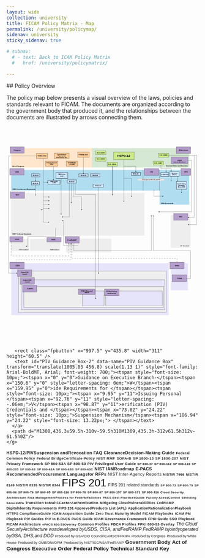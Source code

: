 ```yaml
---
layout: wide
collection: university
title: FICAM Policy Matrix - Map
permalink: /university/policymap/
sidenav: university
sticky_sidenav: true

# subnav:
  # - text: Back to ICAM Policy Matrix
  #   href: /university/policymatrix/ 

---
```


<div class="container">
## Policy Overview

The policy map below presents a visual overview of the laws, policies and standards relevant to FICAM. The documents are organized according to the government body that produced it, and the relationships between the documents are illustrated by arrows connecting them.
</div>
<!-- ![Visual overview of the laws, policies and standards relevant to FICAM, organized according to the government body that produced it. The relationships between the documents are illustrated by arrows connecting them.]({{site.baseurl}}/assets/img/icam-policy-landscape-map.png) -->

<style>
  /* Upated: 11/15/2024 - CJB */
    a {
      text-decoration: none;
    }

  /* Act of Congress Buttons */
    .aocbutton {
      fill: rgb(255, 204, 153);
      stroke: #000;
      stroke-miterlimit: 10;
      letter-spacing: .03em;
      cursor: pointer;
      font-family: Arial-BoldMT, Arial; 
      font-size: 12px; 
    }
    .aocbutton:hover, .text:hover {
      fill: rgba(0, 0, 0, 0.325);
      stroke: #000000;
    }

    /* Executive Order Buttons */
    .eobutton {
      fill: rgb(205, 235, 139);
      stroke: #000;
      stroke-miterlimit: 10;
      letter-spacing: .03em;
      cursor: pointer;
      font-family: Arial-BoldMT, Arial; 
      font-size: 12px; 
    }
    .eobutton:hover  {
      fill: rgba(0, 0, 0, 0.325);
      stroke: #000000;
    }

    /* OMB and OPM Buttons */
    .fpbutton {
      fill: rgb(204, 229, 255);
      stroke: #000;
      stroke-miterlimit: 10;
      letter-spacing: .03em;
      cursor: pointer;
      font-family: Arial-BoldMT, Arial; 
      font-size: 12px; 
    }
    .fpbutton:hover  {
      fill: rgba(0, 0, 0, 0.325);
      stroke: #000000;
    }

    /* Technical Standard Buttons */
    .tsbutton {
      fill: rgb(216, 216, 216);
      stroke: #000;
      stroke-miterlimit: 10;
      letter-spacing: .03em;
      cursor: pointer;
      font-family: Arial-BoldMT, Arial; 
      font-size: 12px; 
    }
    .tsbutton:hover  {
      fill: rgba(0, 0, 0, 0.325);
      stroke: #000000;
    }

    .gbbutton {
      fill: rgb(181, 159, 205);
      stroke: #000;
      stroke-miterlimit: 10;
      letter-spacing: .03em;
      /* cursor: pointer; */
      font-family: Arial-BoldMT, Arial; 
      font-size: 12px; 
    }
    /* .gbbutton:hover  {
      fill: rgb(145, 119, 172);
      stroke: #000000;
    } */

</style>
<div class="container-fluid"> 
<svg xmlns="http://www.w3.org/2000/svg" viewBox="0 0 1506 1695.8">
  <g id="Executive_Orders_Base" data-name="Executive Orders Base">
    <rect id="Panel" x="665" y="174.8" width="763" height="151" style="fill: #d5e8d4;"/>
    <text id="Executive_Orders" data-name="Executive Orders" transform="translate(1248.13 317.68)" style="font-family: Arial-BoldMT, Arial; font-size: 11px; font-weight: 700;"><tspan x="0" y="0">Executive Orders and Directives</tspan></text>
  </g>
  <g id="Act_of_Congress_Baase" data-name="Act of Congress Baase">
    <rect id="Panel-2" data-name="Panel" x="37" y="174.8" width="631" height="151" style="fill: #ffe6cc;"/>
    <text transform="translate(46.16 319.03)" style="font-family: Arial-BoldMT, Arial; font-size: 12px; font-weight: 700;"><tspan x="0" y="0">Act of Congress</tspan></text>
  </g>
  <g id="OMB_and_OPM_Panels" data-name="OMB and OPM Panels">
    <rect id="OMB_Panel" data-name="OMB Panel" x="37" y="344.8" width="1391" height="161.38" style="fill: #b1ddf0;"/>
    <g id="OPM_Panel" data-name="OPM Panel">
      <rect x="1196.71" y="344.85" width="231.29" height="271.04" style="fill: #b1ddf0;"/>
    </g>
    <text transform="translate(47.37 498.82)" style="font-family: Arial-BoldMT, Arial; font-size: 12px; font-weight: 700;"><tspan x="0" y="0">OMB Circulars and Memoranda</tspan></text>
    <text transform="translate(1206.13 608.78)" style="font-family: Arial-BoldMT, Arial; font-size: 12px; font-weight: 700;"><tspan x="0" y="0">OPM Memoranda</tspan></text>
  </g>
  <g id="OPM_and_OMB_dividing_lines" data-name="OPM and OMB dividing lines">
    <line x1="1195.71" y1="344.84" x2="1195.95" y2="506.17" style="fill: none; stroke: #666; stroke-miterlimit: 10; stroke-width: 2px;"/>
    <line x1="1067.27" y1="344.84" x2="1067.51" y2="506.17" style="fill: none; stroke: #666; stroke-miterlimit: 10; stroke-width: 2px;"/>
  </g>
  <g id="NIST_Technical_Standards_Panel" data-name="NIST Technical Standards Panel">
    <rect id="NIST_TSPanel" data-name="NIST TSPanel" x="35.96" y="524.56" width="1042.2" height="332.64" style="fill: #eee;"/>
    <text transform="translate(47.15 849.07)" style="font-family: Arial-BoldMT, Arial; font-size: 12px; font-weight: 700;"><tspan x="0" y="0">NIST </tspan><tspan x="30.67" y="0" style="letter-spacing: -.07em;">T</tspan><tspan x="37.11" y="0">echnical Standards</tspan></text>
  </g>
  <g id="DOD_Guidance_Panel" data-name="DOD Guidance Panel">
    <rect id="NIST_TSPanel-2" data-name="NIST TSPanel" x="38" y="881.85" width="140.64" height="94.86" style="fill: #eee;"/>
    <text transform="translate(98.24 971.27)" style="font-family: ArialMT, Arial; font-size: 11px;"><tspan x="0" y="0">DOD Guidance</tspan></text>
  </g>
  <g id="NSA_Guidance_Panel" data-name="NSA Guidance Panel">
    <rect id="NIST_TSPanel-3" data-name="NIST TSPanel" x="185.67" y="881.85" width="234.83" height="94.86" style="fill: #eee;"/>
    <text transform="translate(340.49 971.27)" style="font-family: ArialMT, Arial; font-size: 11px;"><tspan x="0" y="0">NS</tspan><tspan x="15.28" y="0" style="letter-spacing: -.06em;">A</tspan><tspan x="22.01" y="0" xml:space="preserve"> Guidance</tspan></text>
  </g>
  <g id="GSA_Panels" data-name="GSA Panels">
    <rect id="Base_Panel" data-name="Base Panel" x="38" y="1072.84" width="1229.52" height="404.64" style="fill: #e6e4fa;"/>
    <rect id="First_Inner_Gray_Panel" data-name="First Inner Gray Panel" x="94.26" y="1132.96" width="1154.78" height="322.44" style="fill: #eee; stroke: #000; stroke-miterlimit: 10;"/>
    <rect id="Third_Blue_Box_with_Border" data-name="Third Blue Box with Border" x="114.55" y="1202.44" width="1122.73" height="233.28" style="fill: #e6e4fa; stroke: #000; stroke-miterlimit: 10;"/>
    <rect id="Forth_Gray_Base_Panel" data-name="Forth Gray Base Panel" x="135.53" y="1252.48" width="1092.39" height="164.52" style="fill: #eee; stroke: #000; stroke-miterlimit: 10;"/>
    <rect id="Inner_Blue_Box_with_Border_2" data-name="Inner Blue Box with Border 2" x="776.5" y="1289.72" width="440.86" height="116.08" style="fill: #e6e4fa; stroke: #000; stroke-miterlimit: 10;"/>
    <rect id="Inner_Blue_Box_with_Border_1" data-name="Inner Blue Box with Border 1" x="593" y="1289.72" width="169.25" height="116.08" style="fill: #e6e4fa; stroke: #000; stroke-miterlimit: 10;"/>
  </g>
  <g id="FedRAMP_Panel" data-name="FedRAMP Panel">
    <rect id="NIST_TSPanel-4" data-name="NIST TSPanel" x="466.16" y="880.52" width="353.88" height="106.64" style="fill: #eee;"/>
    <g id="Jointly_Signed_By" data-name="Jointly Signed By">
      <g id="eorect">
        <rect x="1025.5" y="412.3" width="209" height="16.16" rx="6.07" ry="6.07" style="fill: #e6e6e6;"/>
        <path d="M1228.43,412.8c3.07,0,5.57,2.5,5.57,5.57v4.02c0,3.07-2.5,5.57-5.57,5.57h-196.86c-3.07,0-5.57-2.5-5.57-5.57v-4.02c0-3.07,2.5-5.57,5.57-5.57h196.86M1228.43,411.8h-196.86c-3.63,0-6.57,2.94-6.57,6.57v4.02c0,3.63,2.94,6.57,6.57,6.57h196.86c3.63,0,6.57-2.94,6.57-6.57v-4.02c0-3.63-2.94-6.57-6.57-6.57h0Z" style="fill: #bab9b9;"/>
      </g>
      <text id="Jointly_Signed_By-2" data-name="Jointly Signed By" transform="translate(1058.04 424.6) scale(.94 1)"><tspan><tspan x="0" y="0" style="font-family: Arial-ItalicMT, Arial; font-size: 9px; font-style: italic;">Jointly signed by OMB, DNI, and OPM</tspan><tspan x="153.06" y="0" style="font-family: Arial-BoldMT, Arial; font-size: 12px; font-weight: 700;"> </tspan></tspan></text>
    </g>
  </g>
  <g id="ISC_Standards_Panel" data-name="ISC Standards Panel">
    <rect id="ISC_Panel" data-name="ISC Panel" x="1284.08" y="697.3" width="154.08" height="254.61" style="fill: #eee;"/>
    <text transform="translate(1357.78 941.72)" style="font-family: ArialMT, Arial; font-size: 11px;"><tspan x="0" y="0">ISC Standards</tspan></text>
  </g>
  <g id="DHS_Panel" data-name="DHS Panel">
    <rect id="Zero_Trust_background_box" data-name="Zero Trust background box" x="1297.13" y="1216.09" width="110.34" height="59.55" style="fill: #eee; stroke: #000; stroke-miterlimit: 10;"/>
    <rect x="1284.08" y="1072.84" width="133.92" height="211.46" style="fill: #e6e4fa;"/>
  </g>
  <g id="EO_Lines" data-name="EO Lines">
    <g id="_Line_-2" data-name="&amp;lt;Line&amp;gt;">
      <g>
        <polyline points="1267.38 230.12 1487.12 230.3 1487.12 771.14 1423.54 771.14" style="fill: none; stroke: #000; stroke-miterlimit: 10;"/>
        <path d="M1417.5,771.14c2.84-1.05,6.36-2.85,8.55-4.76l-1.72,4.76,1.72,4.75c-2.18-1.9-5.71-3.7-8.55-4.75Z"/>
      </g>
      <g>
        <polyline points="1418 270.3 1447.88 270.3 1447.88 671.3 1193.54 671.3" style="fill: none; stroke: #000; stroke-miterlimit: 10;"/>
        <path d="M1187.5,671.3c2.84-1.05,6.36-2.85,8.55-4.76l-1.72,4.76,1.72,4.75c-2.18-1.9-5.71-3.7-8.55-4.75Z"/>
      </g>
      <g>
        <polyline points="1467.32 230.3 1467.32 715.46 1423.54 715.33" style="fill: none; stroke: #000; stroke-miterlimit: 10;"/>
        <path d="M1417.5,715.31c2.84-1.04,6.37-2.83,8.56-4.73l-1.73,4.75,1.71,4.76c-2.18-1.91-5.7-3.72-8.53-4.78Z"/>
      </g>
      <g>
        <line x1="427.28" y1="411.8" x2="427.1" y2="688.26" style="fill: none; stroke: #000; stroke-miterlimit: 10;"/>
        <path d="M427.1,694.3c-1.05-2.84-2.85-6.37-4.75-8.55l4.75,1.72,4.76-1.72c-1.91,2.18-3.71,5.71-4.76,8.54Z"/>
      </g>
      <g>
        <polyline points="491.05 447.8 491.05 711.8 439.53 711.26" style="fill: none; stroke: #000; stroke-miterlimit: 10;"/>
        <path d="M433.5,711.19c2.85-1.02,6.39-2.78,8.6-4.67l-1.77,4.74,1.67,4.77c-2.16-1.93-5.67-3.76-8.5-4.84Z"/>
      </g>
      <g>
        <path d="M507.2,447.8c-.21,0-.05,121.72,0,150.47" style="fill: none; stroke: #000; stroke-miterlimit: 10;"/>
        <path d="M507.2,604.3c-1.06-2.84-2.86-6.36-4.77-8.54l4.76,1.71,4.75-1.73c-1.9,2.19-3.7,5.71-4.75,8.55Z"/>
      </g>
      <g>
        <polyline points="521.24 447.8 521.48 554.44 587.6 554.44 587.57 653.77" style="fill: none; stroke: #000; stroke-miterlimit: 10;"/>
        <path d="M587.57,659.8c-1.05-2.84-2.85-6.36-4.75-8.55l4.76,1.72,4.76-1.72c-1.9,2.18-3.7,5.71-4.76,8.55Z"/>
      </g>
      <g>
        <polyline points="537.26 447.8 537.53 535.22 697.64 535.22 697.82 1347.26" style="fill: none; stroke: #000; stroke-miterlimit: 10;"/>
        <path d="M697.82,1353.3c-1.05-2.84-2.85-6.36-4.76-8.55l4.76,1.72,4.75-1.72c-1.9,2.18-3.7,5.71-4.75,8.55Z"/>
      </g>
      <g>
        <line x1="717" y1="479.8" x2="718.51" y2="1149.26" style="fill: none; stroke: #000; stroke-miterlimit: 10;"/>
        <path d="M718.52,1155.3c-1.06-2.84-2.87-6.36-4.78-8.54l4.76,1.71,4.75-1.73c-1.9,2.19-3.69,5.72-4.74,8.56Z"/>
      </g>
    </g>
    <g id="_Line_-3" data-name="&amp;lt;Line&amp;gt;">
      <line x1="827.5" y1="534.3" x2="827.5" y2="315.3" style="fill: none; stroke: #000; stroke-miterlimit: 10;"/>
    </g>
    <g id="_Line_-4" data-name="&amp;lt;Line&amp;gt;">
      <g>
        <line x1="827.5" y1="315.3" x2="827.5" y2="537.87" style="fill: none; stroke: #000; stroke-miterlimit: 10;"/>
        <path d="M827.5,543.91c-1.05-2.84-2.85-6.36-4.76-8.55l4.76,1.72,4.75-1.72c-1.9,2.18-3.7,5.71-4.75,8.55Z"/>
      </g>
      <g>
        <line x1="917.5" y1="264.8" x2="917.5" y2="587.76" style="fill: none; stroke: #000; stroke-miterlimit: 10;"/>
        <path d="M917.5,593.8c-1.05-2.84-2.85-6.36-4.76-8.55l4.76,1.72,4.75-1.72c-1.9,2.18-3.7,5.71-4.75,8.55Z"/>
      </g>
      <g>
        <polyline points="916.88 409.36 978.87 409.36 978.87 549.26" style="fill: none; stroke: #000; stroke-miterlimit: 10;"/>
        <path d="M978.87,555.3c-1.05-2.84-2.85-6.36-4.76-8.55l4.76,1.72,4.75-1.72c-1.9,2.18-3.7,5.71-4.75,8.55Z"/>
      </g>
      <g>
        <polyline points="1207.22 305.43 1207.22 335.56 1247.36 335.56 1287.5 335.56 1287.5 350.76" style="fill: none; stroke: #000; stroke-miterlimit: 10;"/>
        <path d="M1287.5,356.8c-1.05-2.84-2.85-6.36-4.76-8.55l4.76,1.72,4.75-1.72c-1.9,2.18-3.7,5.71-4.75,8.55Z"/>
      </g>
      <g>
        <line x1="1247.36" y1="335.56" x2="1247.36" y2="358.26" style="fill: none; stroke: #000; stroke-miterlimit: 10;"/>
        <path d="M1247.36,364.3c-1.05-2.84-2.85-6.36-4.76-8.55l4.76,1.72,4.75-1.72c-1.9,2.18-3.7,5.71-4.75,8.55Z"/>
      </g>
      <g>
        <polyline points="917.5 315.3 1011 315.3 1011 357.26" style="fill: none; stroke: #000; stroke-miterlimit: 10;"/>
        <path d="M1011,363.3c-1.05-2.84-2.85-6.36-4.76-8.55l4.76,1.72,4.75-1.72c-1.9,2.18-3.7,5.71-4.75,8.55Z"/>
      </g>
    </g>
  </g>
  <g id="AOC_Lines" data-name="AOC Lines">
    <g>
      <line x1="601.5" y1="369.26" x2="601.5" y2="245.3" style="fill: none; stroke: #000; stroke-miterlimit: 10;"/>
      <path d="M601.5,375.3c1.05-2.84,2.85-6.36,4.76-8.55l-4.76,1.72-4.75-1.72c1.9,2.18,3.7,5.71,4.75,8.55Z"/>
    </g>
    <g>
      <line x1="367.5" y1="419.26" x2="367.5" y2="315.8" style="fill: none; stroke: #000; stroke-miterlimit: 10;"/>
      <path d="M367.5,425.3c1.05-2.84,2.85-6.36,4.76-8.55l-4.76,1.72-4.75-1.72c1.9,2.18,3.7,5.71,4.75,8.55Z"/>
    </g>
    <line x1="237.5" y1="235.3" x2="17.5" y2="235.3" style="fill: none; stroke: #000; stroke-miterlimit: 10;"/>
    <path d="M287.5,255.8v184.5" style="fill: none; stroke: #000; stroke-miterlimit: 10;"/>
    <g>
      <line x1="287.01" y1="440.3" x2="318.46" y2="440.3" style="fill: none; stroke: #000; stroke-miterlimit: 10;"/>
      <path d="M324.5,440.3c-2.84,1.05-6.36,2.85-8.55,4.76l1.72-4.76-1.72-4.75c2.18,1.9,5.71,3.7,8.55,4.75Z"/>
    </g>
    <line x1="17.5" y1="1150.78" x2="17.5" y2="234.81" style="fill: none; stroke: #000; stroke-miterlimit: 10;"/>
    <g>
      <line x1="17.01" y1="1150.31" x2="80.46" y2="1150.31" style="fill: none; stroke: #000; stroke-miterlimit: 10;"/>
      <path d="M86.5,1150.31c-2.84,1.05-6.36,2.85-8.55,4.76l1.72-4.76-1.72-4.75c2.18,1.9,5.71,3.7,8.55,4.75Z"/>
    </g>
    <line x1="287.5" y1="440.3" x2="287.5" y2="752.64" style="fill: none; stroke: #000; stroke-miterlimit: 10;"/>
    <g>
      <line x1="287.5" y1="752.14" x2="329.08" y2="752.19" style="fill: none; stroke: #000; stroke-miterlimit: 10;"/>
      <path d="M335.12,752.2c-2.84,1.05-6.37,2.84-8.55,4.74l1.73-4.75-1.71-4.76c2.18,1.91,5.7,3.71,8.54,4.77Z"/>
    </g>
    <g>
      <line x1="287.5" y1="555.35" x2="330.96" y2="555.51" style="fill: none; stroke: #000; stroke-miterlimit: 10;"/>
      <path d="M337,555.53c-2.84,1.04-6.37,2.83-8.57,4.72l1.74-4.75-1.7-4.76c2.18,1.91,5.69,3.72,8.53,4.79Z"/>
    </g>
    <g>
      <line x1="287.5" y1="585.09" x2="330.96" y2="585.26" style="fill: none; stroke: #000; stroke-miterlimit: 10;"/>
      <path d="M337,585.28c-2.84,1.04-6.37,2.83-8.57,4.72l1.74-4.75-1.7-4.76c2.18,1.91,5.69,3.72,8.53,4.79Z"/>
    </g>
    <g>
      <line x1="287.39" y1="615.28" x2="330.85" y2="615.44" style="fill: none; stroke: #000; stroke-miterlimit: 10;"/>
      <path d="M336.89,615.46c-2.84,1.04-6.37,2.83-8.57,4.72l1.74-4.75-1.7-4.76c2.18,1.91,5.69,3.72,8.53,4.79Z"/>
    </g>
    <g>
      <line x1="287.5" y1="645.19" x2="330.96" y2="645.35" style="fill: none; stroke: #000; stroke-miterlimit: 10;"/>
      <path d="M337,645.37c-2.84,1.04-6.37,2.83-8.57,4.72l1.74-4.75-1.7-4.76c2.18,1.91,5.69,3.72,8.53,4.79Z"/>
    </g>
    <g>
      <line x1="273.54" y1="655.16" x2="287.5" y2="655.14" style="fill: none; stroke: #000; stroke-miterlimit: 10;"/>
      <path d="M267.5,655.17c2.84,1.05,6.37,2.84,8.55,4.74l-1.73-4.75,1.71-4.76c-2.18,1.91-5.7,3.71-8.54,4.77Z"/>
    </g>
    <g>
      <polyline points="526.1 916.3 526.1 975.46 1132.7 975.1 1132.17 703.84" style="fill: none; stroke: #000; stroke-miterlimit: 10;"/>
      <path d="M1132.16,697.8c1.06,2.84,2.86,6.36,4.77,8.54l-4.76-1.71-4.75,1.73c1.9-2.19,3.69-5.71,4.74-8.56Z"/>
    </g>
    <g>
      <polyline points="562 935.32 447.44 935.32 447.52 740.26 439.54 740.26" style="fill: none; stroke: #000; stroke-miterlimit: 10;"/>
      <path d="M433.5,740.26c2.84-1.05,6.36-2.85,8.55-4.76l-1.72,4.76,1.72,4.75c-2.18-1.9-5.71-3.7-8.55-4.75Z"/>
    </g>
    <g>
      <polyline points="384.5 795.3 384.5 865.3 167.6 865.3 167.6 940.3 157.54 940.3" style="fill: none; stroke: #000; stroke-miterlimit: 10;"/>
      <path d="M151.5,940.3c2.84-1.05,6.36-2.85,8.55-4.76l-1.72,4.76,1.72,4.75c-2.18-1.9-5.71-3.7-8.55-4.75Z"/>
    </g>
    <g>
      <polyline points="1408.5 1190.55 1438.16 1190.55 1438.16 975.46 1147 975.46 1147 703.84" style="fill: none; stroke: #000; stroke-miterlimit: 10;"/>
      <path d="M1147,697.8c1.05,2.84,2.85,6.36,4.76,8.55l-4.76-1.72-4.75,1.72c1.9-2.18,3.7-5.71,4.75-8.55Z"/>
    </g>
    <g>
      <polyline points="38 906.91 38 1015.72 487.28 1015.72 487.28 922.34" style="fill: none; stroke: #000; stroke-dasharray: 12 12; stroke-miterlimit: 10;"/>
      <path d="M487.28,916.3c1.05,2.84,2.85,6.36,4.76,8.55l-4.76-1.72-4.75,1.72c1.9-2.18,3.7-5.71,4.75-8.55Z"/>
    </g>
    <g>
      <line x1="78" y1="1064.3" x2="78" y2="1059.3" style="fill: none; stroke: #000; stroke-miterlimit: 10;"/>
      <polyline points="78 1050.48 78 1045.48 83 1045.48" style="fill: none; stroke: #000; stroke-miterlimit: 10;"/>
      <line x1="92.99" y1="1045.48" x2="487.75" y2="1045.48" style="fill: none; stroke: #000; stroke-dasharray: 9.99 9.99; stroke-miterlimit: 10;"/>
      <polyline points="492.75 1045.48 497.75 1045.48 497.75 1040.48" style="fill: none; stroke: #000; stroke-miterlimit: 10;"/>
      <line x1="497.75" y1="1030.24" x2="497.75" y2="932.96" style="fill: none; stroke: #000; stroke-dasharray: 10.24 10.24; stroke-miterlimit: 10;"/>
      <line x1="497.75" y1="927.84" x2="497.75" y2="922.84" style="fill: none; stroke: #000; stroke-miterlimit: 10;"/>
      <path d="M497.75,916.8c1.05,2.84,2.85,6.36,4.76,8.55l-4.76-1.72-4.75,1.72c1.9-2.18,3.7-5.71,4.75-8.55Z"/>
    </g>
    <g>
      <polyline points="1333 1064.3 1333 1035.4 507.2 1035.4 507.2 922.84" style="fill: none; stroke: #000; stroke-dasharray: 10 10; stroke-miterlimit: 10;"/>
      <path d="M507.2,916.8c1.05,2.84,2.85,6.36,4.76,8.55l-4.76-1.72-4.75,1.72c1.9-2.18,3.7-5.71,4.75-8.55Z"/>
    </g>
  </g>
  <g id="OPM_Lines" data-name="OPM Lines">
    <g>
      <polyline points="1153 496.8 1152.5 549.3 1221.16 549.07" style="fill: none; stroke: #000; stroke-miterlimit: 10;"/>
      <path d="M1227.19,549.05c-2.84,1.06-6.35,2.87-8.53,4.78l1.7-4.76-1.74-4.75c2.19,1.9,5.72,3.68,8.56,4.73Z"/>
    </g>
    <g>
      <line x1="1287.5" y1="395.8" x2="1287.5" y2="429.26" style="fill: none; stroke: #000; stroke-miterlimit: 10;"/>
      <path d="M1287.5,435.3c-1.05-2.84-2.85-6.36-4.76-8.55l4.76,1.72,4.75-1.72c-1.9,2.18-3.7,5.71-4.75,8.55Z"/>
    </g>
    <g>
      <line x1="1337.84" y1="395.8" x2="1337.84" y2="429.76" style="fill: none; stroke: #000; stroke-miterlimit: 10;"/>
      <path d="M1337.84,435.8c-1.05-2.84-2.85-6.36-4.76-8.55l4.76,1.72,4.75-1.72c-1.9,2.18-3.7,5.71-4.75,8.55Z"/>
    </g>
    <g>
      <line x1="1368" y1="495.8" x2="1368" y2="518.26" style="fill: none; stroke: #000; stroke-miterlimit: 10;"/>
      <path d="M1368,524.3c-1.05-2.84-2.85-6.36-4.76-8.55l4.76,1.72,4.75-1.72c-1.9,2.18-3.7,5.71-4.75,8.55Z"/>
    </g>
    <g>
      <line x1="227.52" y1="399.8" x2="227.52" y2="428.16" style="fill: none; stroke: #000; stroke-miterlimit: 10;"/>
      <path d="M227.52,434.2c-1.05-2.84-2.85-6.36-4.76-8.55l4.76,1.72,4.75-1.72c-1.9,2.18-3.7,5.71-4.75,8.55Z"/>
    </g>
    <g>
      <line x1="227.52" y1="460.8" x2="227.52" y2="539.53" style="fill: none; stroke: #000; stroke-miterlimit: 10;"/>
      <path d="M227.52,545.56c-1.05-2.84-2.85-6.36-4.76-8.55l4.76,1.72,4.75-1.72c-1.9,2.18-3.7,5.71-4.75,8.55Z"/>
    </g>
  </g>
  <!-- Act of Congress Section -->
  <g id="Privacy_Act_of_1974" data-name="Privacy Act of 1974">
    <a href="https://www.idmanagement.gov/laws-policies-standards/privacy-act-of-1974/" target="_blank" rel="noopener noreferrer">
     <rect id="aocrect" class="aocbutton" x="304.5" y="275.3" width="97" height="40" />
     <text transform="translate(313.21 294.1)" style="font-family: Arial-BoldMT, Arial; font-size: 12px; font-weight: 700;"><tspan x="0" y="0">Privacy</tspan><tspan x="42.7" y="0" style="letter-spacing: -.04em;"> </tspan><tspan x="45.59" y="0" xml:space="preserve">Act of  </tspan><tspan x="26.45" y="11">1974 </tspan></text>
    </a>
</g>
  <g id="Government_Paperwork_Elimination_Act" data-name="Government Paperwork Elimination Act">
    <a href="https://www.idmanagement.gov/laws-policies-standards/government-paperwork-elimination-act/" target="_blank" rel="noopener noreferrer">
     <rect id="aocrect-2" class="aocbutton" data-name="aocrect" x="373.76" y="213.64" width="116.16" height="42.16"/>
     <text transform="translate(396.5 227.77)" style="font-family: Arial-BoldMT, Arial; font-size: 12px; font-weight: 700;"><tspan x="0" y="0">Government </tspan><tspan x="4.66" y="11">Paperwork </tspan><tspan x="-8.11" y="22">Elimination</tspan><tspan x="56.56" y="22" style="letter-spacing: -.04em;"> </tspan><tspan x="59.45" y="22">Act</tspan></text>
    </a>
  </g>
  <g id="E-SSIGN_Act_of_2000" data-name="E-SSIGN Act of 2000">
    <a href="https://www.idmanagement.gov/laws-policies-standards/e-sign-act-of-2000/" target="_blank" rel="noopener noreferrer">
     <rect id="aocrect-3" class="aocbutton" data-name="aocrect" x="467.5" y="275.3" width="89" height="40"/>
     <text transform="translate(480.45 294.1)" style="font-family: Arial-BoldMT, Arial; font-size: 12px; font-weight: 700;"><tspan x="0" y="0">E-SIGN</tspan><tspan x="41.34" y="0" style="letter-spacing: -.04em;"> </tspan><tspan x="44.23" y="0">Act </tspan><tspan x="11.1" y="11">of 2000</tspan></text>
    </a>
  </g>
  <g id="FITARA_2017" data-name="FITARA 2017">
    <a href="https://www.idmanagement.gov/laws-policies-standards/fitara-enhancement-act-of-2017/" target="_blank" rel="noopener noreferrer">
     <rect id="aocrect-4" class="aocbutton" data-name="aocrect" x="557.5" y="205.3" width="89" height="40"/>
     <text transform="translate(565.66 229.98)" style="font-family: Arial-BoldMT, Arial; font-size: 12px; font-weight: 700;"><tspan x="0" y="0">FI</tspan><tspan x="10.66" y="0" style="letter-spacing: -.07em;">T</tspan><tspan x="17.1" y="0">AR</tspan><tspan x="34.44" y="0" style="letter-spacing: -.04em;">A</tspan><tspan x="42.66" y="0" xml:space="preserve"> 2017</tspan></text>
    </a>
  </g>
  <g id="FISMA2014">
    <a href="https://www.idmanagement.gov/laws-policies-standards/fisma-2014/" target="_blank" rel="noopener noreferrer">
     <rect id="fismarect" class="aocbutton" x="235" y="215.3" width="86" height="40" />
     <text transform="translate(244.54 239.85)" style="font-family: Arial-BoldMT, Arial; font-size: 12px; font-weight: 700;"><tspan x="0" y="0">FISM</tspan><tspan x="28.66" y="0" style="letter-spacing: -.04em;">A</tspan><tspan x="36.88" y="0" xml:space="preserve"> 2014 </tspan></text>
    </a>
  </g>
  <g id="Congress">
     <rect id="gbrect" x="27.5" y="164.3" width="111" height="50" style="fill: #b59fcd; stroke: #000; stroke-miterlimit: 10;"/>
     <text transform="translate(55.83 193.6)" style="font-family: Arial-BoldMT, Arial; font-size: 12px; font-weight: 700;"><tspan x="0" y="0">Congress</tspan></text>
  </g>
  <g id="OMB">
    <rect id="gbrect-2" data-name="gbrect" x="26.5" y="334.3" width="111" height="50.83" style="fill: #b59fcd; stroke: #000; stroke-miterlimit: 10;"/>
    <text id="OMB-2" data-name="OMB" transform="translate(68.86 364.01) scale(1.01 1)" style="font-family: Arial-BoldMT, Arial; font-size: 12px; font-weight: 700;"><tspan x="0" y="0">OMB</tspan></text>
  </g>
  <g id="NIST">
    <rect id="gbrect-3" data-name="gbrect" x="30.5" y="515.3" width="111" height="50.83" style="fill: #b59fcd; stroke: #000; stroke-miterlimit: 10;"/>
    <text id="NIST-2" data-name="NIST" transform="translate(72.19 545.01) scale(1.01 1)" style="font-family: Arial-BoldMT, Arial; font-size: 12px; font-weight: 700;"><tspan x="0" y="0">NIST</tspan></text>
  </g>
  <g id="DOD">
    <rect id="gbrect-4" data-name="gbrect" x="26.5" y="865.3" width="103" height="41" style="fill: #b59fcd; stroke: #000; stroke-miterlimit: 10;"/>
    <text id="DOD-2" data-name="DOD" transform="translate(65.03 890.6) scale(1.29 1)" style="font-family: Arial-BoldMT, Arial; font-size: 12px; font-weight: 700;"><tspan x="0" y="0">DOD</tspan></text>
  </g>
  <g id="NSA">
    <rect id="gbrect-5" data-name="gbrect" x="316.5" y="871.8" width="110.96" height="34.58" style="fill: #b59fcd; stroke: #000; stroke-miterlimit: 10;"/>
    <text id="NSA-2" data-name="NSA" transform="translate(350.58 893.81) scale(1.29 1)" style="font-family: Arial-BoldMT, Arial; font-size: 12px; font-weight: 700;"><tspan x="0" y="0">NSA</tspan></text>
  </g>
  <g id="FedRAMP">
    <rect id="gbrect-6" data-name="gbrect" x="457.5" y="864.8" width="111" height="51.5" style="fill: #b59fcd; stroke: #000; stroke-miterlimit: 10;"/>
    <text id="FedRAMP-2" data-name="FedRAMP" transform="translate(476.96 895.31) scale(1.29 1)" style="font-family: Arial-BoldMT, Arial; font-size: 12px; font-weight: 700;"><tspan x="0" y="0">FedRAMP</tspan></text>
  </g>
  <g id="ISC">
    <rect id="gbrect-7" data-name="gbrect" x="1306.5" y="684.8" width="111" height="51.5" style="fill: #b59fcd; stroke: #000; stroke-miterlimit: 10;"/>
    <text id="ISC-2" data-name="ISC" transform="translate(1349.61 715.31) scale(1.29 1)" style="font-family: Arial-BoldMT, Arial; font-size: 12px; font-weight: 700;"><tspan x="0" y="0">ISC</tspan></text>
  </g>
  <g id="DHS">
    <rect id="gbrect-8" data-name="gbrect" x="1277.5" y="1064.8" width="111" height="51.5" style="fill: #b59fcd; stroke: #000; stroke-miterlimit: 10;"/>
    <text id="DHS-2" data-name="DHS" transform="translate(1317.17 1095.31) scale(1.29 1)" style="font-family: Arial-BoldMT, Arial; font-size: 12px; font-weight: 700;"><tspan x="0" y="0">DHS</tspan></text>
  </g>
  <g id="CISA">
    <rect id="gbrect-9" data-name="gbrect" x="1296" y="1164.8" width="112.5" height="51.5" style="fill: #b59fcd; stroke: #000; stroke-miterlimit: 10;"/>
    <text id="CISA-2" data-name="CISA" transform="translate(1333.58 1195.31) scale(1.29 1)" style="font-family: Arial-BoldMT, Arial; font-size: 12px; font-weight: 700;"><tspan x="0" y="0">CISA</tspan></text>
  </g>
  <g id="FPKI_Policy_Authority" data-name="FPKI Policy Authority">
    <rect id="gbrect-10" data-name="gbrect" x="767" y="1274.8" width="112.5" height="51.5" style="fill: #b59fcd; stroke: #000; stroke-miterlimit: 10;"/>
    <text id="FPKI_Policy_Authority-2" data-name="FPKI Policy Authority" transform="translate(780.59 1298.31) scale(1.28 1)" style="font-family: Arial-BoldMT, Arial; font-size: 12px; font-weight: 700;"><tspan x="0" y="0">FPKI Policy</tspan><tspan x="6.35" y="14">Authority</tspan></text>
  </g>
  <g id="FPKI_Policy_Authority_copy" data-name="FPKI Policy Authority copy">
    <rect id="gbrect-11" data-name="gbrect" x="563.5" y="1274.8" width="129" height="41.6" style="fill: #b59fcd; stroke: #000; stroke-miterlimit: 10;"/>
    <text id="FPKI_Policy_Authority-3" data-name="FPKI Policy Authority" transform="translate(582.66 1293.27) scale(1.57 1)" style="font-family: Arial-BoldMT, Arial; font-size: 12px; font-weight: 700;"><tspan x="0" y="0" style="letter-spacing: -.07em;">P</tspan><tspan x="7.11" y="0">ACSmod </tspan><tspan x="18.56" y="14">WG</tspan></text>
  </g>
  <g id="White_House" data-name="White House">
    <rect id="gbrect-12" data-name="gbrect" x="1327.5" y="164.3" width="111" height="51" style="fill: #b59fcd; stroke: #000; stroke-miterlimit: 10;"/>
    <text transform="translate(1347.17 193.6)" style="font-family: Arial-BoldMT, Arial; font-size: 12px; font-weight: 700;"><tspan x="0" y="0">White House</tspan></text>
  </g>
  <g id="DNI">
    <rect id="gbrect-13" data-name="gbrect" x="1076.5" y="334.3" width="113.99" height="52.5" style="fill: #b59fcd; stroke: #000; stroke-miterlimit: 10;"/>
    <text id="DNI-2" data-name="DNI" transform="translate(1123.4 364.46)" style="font-family: Arial-BoldMT, Arial; font-size: 12.35px; font-weight: 700;"><tspan x="0" y="0">DNI</tspan></text>
  </g>
  <g id="OPM">
    <rect id="gbrect-14" data-name="gbrect" x="1364" y="334.3" width="75.66" height="52.5" style="fill: #b59fcd; stroke: #000; stroke-miterlimit: 10;"/>
    <text id="OPM-2" data-name="OPM" transform="translate(1387.96 364.46)" style="font-family: Arial-BoldMT, Arial; font-size: 12.35px; font-weight: 700;"><tspan x="0" y="0">OPM</tspan></text>
  </g>
  <g id="USDS">
    <rect id="gbrect-15" data-name="gbrect" x="1287.5" y="243.3" width="130" height="53" style="fill: #b59fcd; stroke: #000; stroke-miterlimit: 10;"/>
    <text id="USDS_Sub_Title" data-name="USDS Sub Title" transform="translate(1335.83 274.6)" style="font-family: Arial-BoldMT, Arial; font-size: 12.35px; font-weight: 700;"><tspan x="0" y="0">USDS</tspan></text>
    <text id="USDS-2" data-name="USDS" transform="translate(1306.28 287.66)" style="font-family: Arial-BoldItalicMT, Arial; font-size: 8px; font-style: italic; font-weight: 700;"><tspan x="0" y="0">(under the White House)</tspan></text>
  </g>
  <g id="GSA">
    <rect id="gbrect-16" data-name="gbrect" x="26.5" y="1064.3" width="111.96" height="52.5" style="fill: #b59fcd; stroke: #000; stroke-miterlimit: 10;"/>
    <text id="GSA-2" data-name="GSA" transform="translate(71.74 1095.16)" style="font-family: Arial-BoldMT, Arial; font-size: 14.35px; font-weight: 700;"><tspan x="0" y="0">GSA</tspan></text>
  </g>
  <g id="Federal_CIO_Council" data-name="Federal CIO Council">
    <rect id="gbrect-17" data-name="gbrect" x="86.5" y="1124.3" width="111.96" height="51.87" style="fill: #b59fcd; stroke: #000; stroke-miterlimit: 10;"/>
    <g id="Federal_CIO_Council-2" data-name="Federal CIO Council">
      <path d="M114.56,1148.16v-8.59h5.11v1.45h-3.61v2.03h3.11v1.45h-3.11v3.65h-1.5Z"/>
      <path d="M124.03,1146.18l1.42.28c-.18.6-.47,1.06-.87,1.37s-.89.47-1.48.47c-.94,0-1.63-.35-2.09-1.06-.36-.57-.53-1.28-.53-2.14,0-1.03.23-1.84.7-2.42s1.06-.88,1.77-.88c.8,0,1.44.31,1.9.92s.69,1.55.67,2.81h-3.58c.01.49.13.87.35,1.14.22.27.49.41.82.41.22,0,.41-.07.56-.21.15-.14.27-.37.35-.68ZM124.11,1144.52c-.01-.48-.12-.84-.32-1.09-.2-.25-.45-.37-.74-.37-.31,0-.57.13-.77.39s-.3.62-.3,1.07h2.14Z"/>
      <path d="M131.65,1148.16h-1.33v-.91c-.22.36-.48.62-.78.79s-.6.26-.91.26c-.62,0-1.15-.29-1.59-.86s-.66-1.38-.66-2.41.22-1.86.65-2.41c.43-.55.98-.82,1.63-.82.6,0,1.13.29,1.57.87v-3.09h1.43v8.59ZM127.83,1144.92c0,.66.08,1.14.24,1.44.23.43.55.64.97.64.33,0,.61-.16.84-.48.23-.32.35-.8.35-1.44,0-.71-.11-1.23-.34-1.54-.22-.31-.51-.47-.86-.47s-.62.16-.85.47c-.23.31-.34.77-.34,1.39Z"/>
      <path d="M136.18,1146.18l1.42.28c-.18.6-.47,1.06-.87,1.37s-.89.47-1.48.47c-.94,0-1.63-.35-2.09-1.06-.36-.57-.53-1.28-.53-2.14,0-1.03.23-1.84.7-2.42s1.06-.88,1.77-.88c.8,0,1.44.31,1.9.92s.69,1.55.67,2.81h-3.58c.01.49.13.87.35,1.14.22.27.49.41.82.41.22,0,.41-.07.56-.21.15-.14.27-.37.35-.68ZM136.27,1144.52c-.01-.48-.12-.84-.32-1.09-.2-.25-.45-.37-.74-.37-.31,0-.57.13-.77.39s-.3.62-.3,1.07h2.14Z"/>
      <path d="M140.22,1148.16h-1.43v-6.22h1.33v.88c.23-.42.43-.69.61-.83.18-.13.39-.2.62-.2.33,0,.64.1.94.31l-.44,1.44c-.24-.18-.46-.27-.67-.27s-.37.06-.51.19-.25.36-.33.69-.12,1.03-.12,2.09v1.92Z"/>
      <path d="M143.97,1143.84l-1.3-.27c.15-.6.4-1.05.75-1.34s.88-.43,1.59-.43c.64,0,1.11.09,1.42.26s.53.39.66.66c.13.27.19.76.19,1.47l-.02,1.92c0,.55.02.95.07,1.21.05.26.13.54.26.83h-1.41c-.04-.11-.08-.27-.14-.49-.02-.1-.04-.16-.05-.19-.24.27-.51.48-.78.62s-.57.21-.89.21c-.56,0-.99-.17-1.31-.52-.32-.35-.48-.79-.48-1.32,0-.35.07-.67.22-.94s.35-.49.61-.63.64-.27,1.14-.38c.67-.14,1.13-.28,1.39-.4v-.16c0-.32-.07-.54-.2-.68-.14-.13-.39-.2-.77-.2-.25,0-.45.06-.6.17-.14.12-.26.32-.35.61ZM145.88,1145.17c-.18.07-.47.15-.87.25s-.66.19-.78.29c-.19.15-.28.35-.28.58s.07.43.22.6c.15.17.34.25.57.25.26,0,.5-.1.74-.29.17-.15.29-.33.34-.54.04-.14.06-.41.06-.8v-.33Z"/>
      <path d="M148.69,1148.16v-8.59h1.43v8.59h-1.43Z"/>
      <path d="M159.26,1145l1.46.53c-.22.94-.6,1.63-1.12,2.09-.52.46-1.18.68-1.98.68-.99,0-1.8-.39-2.44-1.17s-.96-1.84-.96-3.2c0-1.43.32-2.54.96-3.33.64-.79,1.48-1.19,2.53-1.19.91,0,1.65.31,2.22.93.34.37.59.89.76,1.58l-1.49.41c-.09-.45-.27-.8-.55-1.05-.28-.26-.62-.39-1.02-.39-.55,0-1,.23-1.34.69-.34.46-.52,1.2-.52,2.22,0,1.09.17,1.86.51,2.32s.78.69,1.32.69c.4,0,.74-.15,1.03-.44s.5-.75.62-1.38Z"/>
      <path d="M161.97,1148.16v-8.59h1.51v8.59h-1.51Z"/>
      <path d="M164.6,1143.92c0-.88.11-1.61.34-2.2.17-.44.4-.83.69-1.18.29-.35.61-.61.96-.77.46-.23,1-.34,1.61-.34,1.1,0,1.98.39,2.64,1.18.66.79.99,1.88.99,3.28s-.33,2.47-.98,3.25c-.65.78-1.53,1.17-2.62,1.17s-1.99-.39-2.64-1.17-.98-1.85-.98-3.22ZM166.15,1143.86c0,.97.2,1.71.58,2.21s.88.75,1.48.75,1.09-.25,1.48-.75.58-1.25.58-2.24-.19-1.72-.56-2.2-.87-.73-1.49-.73-1.12.25-1.5.74c-.38.49-.57,1.23-.57,2.22Z"/>
      <path d="M129.46,1159l1.46.53c-.22.94-.6,1.63-1.12,2.09-.52.46-1.18.68-1.98.68-.99,0-1.8-.39-2.44-1.17s-.96-1.84-.96-3.2c0-1.43.32-2.54.96-3.33.64-.79,1.48-1.19,2.53-1.19.91,0,1.65.31,2.22.93.34.37.59.89.76,1.58l-1.49.41c-.09-.45-.27-.8-.55-1.05-.28-.26-.62-.39-1.02-.39-.55,0-1,.23-1.34.69-.34.46-.52,1.2-.52,2.22,0,1.09.17,1.86.51,2.32s.78.69,1.32.69c.4,0,.74-.15,1.03-.44s.5-.75.62-1.38Z"/>
      <path d="M131.87,1158.96c0-.55.12-1.08.35-1.59s.56-.9.99-1.17c.43-.27.91-.4,1.44-.4.82,0,1.49.31,2.01.92.52.61.78,1.38.78,2.32s-.26,1.72-.79,2.34-1.19.93-1.99.93c-.5,0-.97-.13-1.42-.39s-.79-.64-1.02-1.13-.35-1.1-.35-1.82ZM133.33,1159.05c0,.62.13,1.09.38,1.42.25.33.57.49.94.49s.69-.16.94-.49c.25-.33.38-.8.38-1.43s-.13-1.08-.38-1.41c-.25-.33-.57-.49-.94-.49s-.69.16-.94.49c-.25.33-.38.8-.38,1.42Z"/>
      <path d="M142.11,1162.16v-.93c-.2.33-.46.59-.78.79-.32.19-.66.29-1.01.29s-.69-.09-.98-.28-.5-.44-.63-.77-.19-.79-.19-1.38v-3.94h1.43v2.86c0,.88.03,1.41.08,1.61.05.2.15.35.29.47.14.12.32.17.53.17.24,0,.46-.08.66-.23.19-.15.33-.35.4-.57s.11-.79.11-1.68v-2.62h1.43v6.22h-1.33Z"/>
      <path d="M149.83,1162.16h-1.43v-3.18c0-.67-.03-1.11-.09-1.3s-.16-.35-.3-.46-.3-.16-.5-.16c-.25,0-.47.08-.67.23-.2.16-.33.36-.4.62-.07.26-.11.73-.11,1.43v2.82h-1.43v-6.22h1.33v.91c.47-.7,1.06-1.05,1.78-1.05.32,0,.6.07.86.2s.46.3.59.5c.13.2.23.43.28.69s.08.63.08,1.11v3.87Z"/>
      <path d="M155.99,1157.78l-1.41.29c-.05-.32-.16-.57-.32-.73-.17-.16-.39-.25-.65-.25-.36,0-.64.14-.85.42s-.32.76-.32,1.42c0,.74.11,1.26.32,1.56s.5.46.87.46c.27,0,.49-.09.67-.27.17-.18.29-.48.37-.92l1.4.28c-.15.74-.43,1.3-.84,1.68s-.97.57-1.66.57c-.79,0-1.42-.29-1.89-.86-.47-.57-.7-1.37-.7-2.38s.24-1.83.71-2.4,1.11-.86,1.91-.86c.66,0,1.18.16,1.57.49s.67.82.84,1.49Z"/>
      <path d="M157.07,1155.1v-1.52h1.43v1.52h-1.43ZM157.07,1162.16v-6.22h1.43v6.22h-1.43Z"/>
      <path d="M159.97,1162.16v-8.59h1.43v8.59h-1.43Z"/>
    </g>
  </g>
  <g id="Federal_CISO_Council" data-name="Federal CISO Council">
    <rect id="gbrect-18" data-name="gbrect" x="106.5" y="1185.3" width="111.96" height="51.87" style="fill: #b59fcd; stroke: #000; stroke-miterlimit: 10;"/>
    <g id="Federal_CISO_Council-2" data-name="Federal CISO Council">
      <path d="M131.09,1209.16v-8.59h5.11v1.45h-3.61v2.03h3.11v1.45h-3.11v3.65h-1.5Z"/>
      <path d="M140.56,1207.18l1.42.28c-.18.6-.47,1.06-.87,1.37s-.89.47-1.48.47c-.94,0-1.63-.35-2.09-1.06-.36-.57-.53-1.28-.53-2.14,0-1.03.23-1.84.7-2.42s1.06-.88,1.77-.88c.8,0,1.44.31,1.9.92s.69,1.55.67,2.81h-3.58c.01.49.13.87.35,1.14.22.27.49.41.82.41.22,0,.41-.07.56-.21.15-.14.27-.37.35-.68ZM140.64,1205.52c-.01-.48-.12-.84-.32-1.09-.2-.25-.45-.37-.74-.37-.31,0-.57.13-.77.39s-.3.62-.3,1.07h2.14Z"/>
      <path d="M148.17,1209.16h-1.33v-.91c-.22.36-.48.62-.78.79s-.6.26-.91.26c-.62,0-1.15-.29-1.59-.86s-.66-1.38-.66-2.41.22-1.86.65-2.41c.43-.55.98-.82,1.63-.82.6,0,1.13.29,1.57.87v-3.09h1.43v8.59ZM144.36,1205.92c0,.66.08,1.14.24,1.44.23.43.55.64.97.64.33,0,.61-.16.84-.48.23-.32.35-.8.35-1.44,0-.71-.11-1.23-.34-1.54-.22-.31-.51-.47-.86-.47s-.62.16-.85.47c-.23.31-.34.77-.34,1.39Z"/>
      <path d="M152.71,1207.18l1.42.28c-.18.6-.47,1.06-.87,1.37s-.89.47-1.48.47c-.94,0-1.63-.35-2.09-1.06-.36-.57-.53-1.28-.53-2.14,0-1.03.23-1.84.7-2.42s1.06-.88,1.77-.88c.8,0,1.44.31,1.9.92s.69,1.55.67,2.81h-3.58c.01.49.13.87.35,1.14.22.27.49.41.82.41.22,0,.41-.07.56-.21.15-.14.27-.37.35-.68ZM152.79,1205.52c-.01-.48-.12-.84-.32-1.09-.2-.25-.45-.37-.74-.37-.31,0-.57.13-.77.39s-.3.62-.3,1.07h2.14Z"/>
      <path d="M156.74,1209.16h-1.43v-6.22h1.33v.88c.23-.42.43-.69.61-.83.18-.13.39-.2.62-.2.33,0,.64.1.94.31l-.44,1.44c-.24-.18-.46-.27-.67-.27s-.37.06-.51.19-.25.36-.33.69-.12,1.03-.12,2.09v1.92Z"/>
      <path d="M160.5,1204.84l-1.3-.27c.15-.6.4-1.05.75-1.34s.88-.43,1.59-.43c.64,0,1.11.09,1.42.26s.53.39.66.66c.13.27.19.76.19,1.47l-.02,1.92c0,.55.02.95.07,1.21.05.26.13.54.26.83h-1.41c-.04-.11-.08-.27-.14-.49-.02-.1-.04-.16-.05-.19-.24.27-.51.48-.78.62s-.57.21-.89.21c-.56,0-.99-.17-1.31-.52-.32-.35-.48-.79-.48-1.32,0-.35.07-.67.22-.94s.35-.49.61-.63.64-.27,1.14-.38c.67-.14,1.13-.28,1.39-.4v-.16c0-.32-.07-.54-.2-.68-.14-.13-.39-.2-.77-.2-.25,0-.45.06-.6.17-.14.12-.26.32-.35.61ZM162.41,1206.17c-.18.07-.47.15-.87.25s-.66.19-.78.29c-.19.15-.28.35-.28.58s.07.43.22.6c.15.17.34.25.57.25.26,0,.5-.1.74-.29.17-.15.29-.33.34-.54.04-.14.06-.41.06-.8v-.33Z"/>
      <path d="M165.22,1209.16v-8.59h1.43v8.59h-1.43Z"/>
      <path d="M175.79,1206l1.46.53c-.22.94-.6,1.63-1.12,2.09-.52.46-1.18.68-1.98.68-.99,0-1.8-.39-2.44-1.17s-.96-1.84-.96-3.2c0-1.43.32-2.54.96-3.33.64-.79,1.48-1.19,2.53-1.19.91,0,1.65.31,2.22.93.34.37.59.89.76,1.58l-1.49.41c-.09-.45-.27-.8-.55-1.05-.28-.26-.62-.39-1.02-.39-.55,0-1,.23-1.34.69-.34.46-.52,1.2-.52,2.22,0,1.09.17,1.86.51,2.32s.78.69,1.32.69c.4,0,.74-.15,1.03-.44s.5-.75.62-1.38Z"/>
      <path d="M178.49,1209.16v-8.59h1.51v8.59h-1.51Z"/>
      <path d="M181.05,1206.37l1.46-.16c.09.57.27.98.54,1.25s.63.4,1.09.4c.48,0,.85-.12,1.1-.35s.37-.51.37-.83c0-.2-.05-.38-.15-.52-.1-.14-.28-.27-.54-.37-.18-.07-.58-.2-1.21-.38-.81-.23-1.37-.51-1.7-.85-.46-.47-.69-1.05-.69-1.73,0-.44.11-.85.32-1.23s.53-.67.93-.87c.4-.2.89-.3,1.47-.3.94,0,1.64.24,2.11.71.47.47.72,1.1.75,1.89l-1.51.08c-.06-.44-.2-.76-.41-.95s-.53-.29-.95-.29-.78.1-1.03.31c-.16.13-.24.31-.24.53,0,.2.07.38.22.52.19.18.65.38,1.38.57s1.27.41,1.62.62c.35.21.63.5.82.87s.3.83.3,1.37c0,.49-.12.95-.36,1.38s-.57.75-1.01.96-.97.31-1.62.31c-.94,0-1.67-.25-2.17-.75-.5-.5-.81-1.23-.9-2.19Z"/>
      <path d="M188.07,1204.92c0-.88.11-1.61.34-2.2.17-.44.4-.83.69-1.18.29-.35.61-.61.96-.77.46-.23,1-.34,1.61-.34,1.1,0,1.98.39,2.64,1.18.66.79.99,1.88.99,3.28s-.33,2.47-.98,3.25c-.65.78-1.53,1.17-2.62,1.17s-1.99-.39-2.64-1.17-.98-1.85-.98-3.22ZM189.62,1204.86c0,.97.2,1.71.58,2.21s.88.75,1.48.75,1.09-.25,1.48-.75.58-1.25.58-2.24-.19-1.72-.56-2.2-.87-.73-1.49-.73-1.12.25-1.5.74c-.38.49-.57,1.23-.57,2.22Z"/>
      <path d="M149.46,1220l1.46.53c-.22.94-.6,1.63-1.12,2.09-.52.46-1.18.68-1.98.68-.99,0-1.8-.39-2.44-1.17s-.96-1.84-.96-3.2c0-1.43.32-2.54.96-3.33.64-.79,1.48-1.19,2.53-1.19.91,0,1.65.31,2.22.93.34.37.59.89.76,1.58l-1.49.41c-.09-.45-.27-.8-.55-1.05-.28-.26-.62-.39-1.02-.39-.55,0-1,.23-1.34.69-.34.46-.52,1.2-.52,2.22,0,1.09.17,1.86.51,2.32s.78.69,1.32.69c.4,0,.74-.15,1.03-.44s.5-.75.62-1.38Z"/>
      <path d="M151.87,1219.96c0-.55.12-1.08.35-1.59s.56-.9.99-1.17c.43-.27.91-.4,1.44-.4.82,0,1.49.31,2.01.92.52.61.78,1.38.78,2.32s-.26,1.72-.79,2.34-1.19.93-1.99.93c-.5,0-.97-.13-1.42-.39s-.79-.64-1.02-1.13-.35-1.1-.35-1.82ZM153.33,1220.05c0,.62.13,1.09.38,1.42.25.33.57.49.94.49s.69-.16.94-.49c.25-.33.38-.8.38-1.43s-.13-1.08-.38-1.41c-.25-.33-.57-.49-.94-.49s-.69.16-.94.49c-.25.33-.38.8-.38,1.42Z"/>
      <path d="M162.11,1223.16v-.93c-.2.33-.46.59-.78.79-.32.19-.66.29-1.01.29s-.69-.09-.98-.28-.5-.44-.63-.77-.19-.79-.19-1.38v-3.94h1.43v2.86c0,.88.03,1.41.08,1.61.05.2.15.35.29.47.14.12.32.17.53.17.24,0,.46-.08.66-.23.19-.15.33-.35.4-.57s.11-.79.11-1.68v-2.62h1.43v6.22h-1.33Z"/>
      <path d="M169.83,1223.16h-1.43v-3.18c0-.67-.03-1.11-.09-1.3s-.16-.35-.3-.46-.3-.16-.5-.16c-.25,0-.47.08-.67.23-.2.16-.33.36-.4.62-.07.26-.11.73-.11,1.43v2.82h-1.43v-6.22h1.33v.91c.47-.7,1.06-1.05,1.78-1.05.32,0,.6.07.86.2s.46.3.59.5c.13.2.23.43.28.69s.08.63.08,1.11v3.87Z"/>
      <path d="M175.99,1218.78l-1.41.29c-.05-.32-.16-.57-.32-.73-.17-.16-.39-.25-.65-.25-.36,0-.64.14-.85.42s-.32.76-.32,1.42c0,.74.11,1.26.32,1.56s.5.46.87.46c.27,0,.49-.09.67-.27.17-.18.29-.48.37-.92l1.4.28c-.15.74-.43,1.3-.84,1.68s-.97.57-1.66.57c-.79,0-1.42-.29-1.89-.86-.47-.57-.7-1.37-.7-2.38s.24-1.83.71-2.4,1.11-.86,1.91-.86c.66,0,1.18.16,1.57.49s.67.82.84,1.49Z"/>
      <path d="M177.07,1216.1v-1.52h1.43v1.52h-1.43ZM177.07,1223.16v-6.22h1.43v6.22h-1.43Z"/>
      <path d="M179.97,1223.16v-8.59h1.43v8.59h-1.43Z"/>
    </g>
  </g>
  <!-- Executive Order Section -->
  <g id="ICAMSC">
    <rect id="gbrect-19" data-name="gbrect" x="126.5" y="1245.3" width="111.96" height="51.87" style="fill: #b59fcd; stroke: #000; stroke-miterlimit: 10;"/>
    <text id="ICAMSC-2" data-name="ICAMSC" transform="translate(162.48 1276.16)" style="font-family: Arial-BoldMT, Arial; font-size: 12px; font-weight: 700;"><tspan x="0" y="0">ICAMSC</tspan></text>
  </g>
  <g id="E.O._13681" data-name="E.O. 13681">
    <a href="https://www.idmanagement.gov/laws-policies-standards/e.o.-13681/" target="_blank" rel="noopener noreferrer">
      <rect id="eorect-2" class="eobutton" data-name="eorect" x="698" y="195.8" width="79" height="29" />
      <text transform="translate(707.15 214.6)" style="font-family: Arial-BoldMT, Arial; font-size: 12px; font-weight: 700;"><tspan x="0" y="0">E.O. 13681 </tspan></text>
    </a>
  </g>
  <g id="E.O._14028" data-name="E.O. 14028">
    <a href="https://www.idmanagement.gov/laws-policies-standards/e.o.-14028/" target="_blank" rel="noopener noreferrer">
      <rect id="eorect-3" class="eobutton" data-name="eorect" x="697.5" y="245.3" width="80" height="30" />
      <text transform="translate(706.84 264.41)" style="font-family: Arial-BoldMT, Arial; font-size: 12px; font-weight: 700;"><tspan x="0" y="0">E.O. 14028 </tspan></text>
    </a>
  </g>
  <g id="E.O._13556" data-name="E.O. 13556">
    <a href="https://www.idmanagement.gov/laws-policies-standards/e.o.-13556/" target="_blank" rel="noopener noreferrer">
     <rect id="eorect-4" class="eobutton" data-name="eorect" x="787.5" y="285.3" width="80" height="30" />
     <text transform="translate(796.84 304.41)" style="font-family: Arial-BoldMT, Arial; font-size: 12px; font-weight: 700;"><tspan x="0" y="0">E.O. 13556 </tspan></text>
    </a>
  </g>
  <g id="E.O._13286" data-name="E.O. 13286">
    <a href="https://www.idmanagement.gov/laws-policies-standards/e.o.-13286/" target="_blank" rel="noopener noreferrer">
     <rect id="eorect-5" class="eobutton" data-name="eorect" x="1187.5" y="215.3" width="80" height="30" />
     <text transform="translate(1196.84 234.41)" style="font-family: Arial-BoldMT, Arial; font-size: 12px; font-weight: 700;"><tspan x="0" y="0">E.O. 13286 </tspan></text>
    </a>
  </g>
  <g id="E.O._13467" data-name="E.O. 13467">
    <a href="https://www.idmanagement.gov/laws-policies-standards/e.o.-13467/" target="_blank" rel="noopener noreferrer">
     <rect id="eorect-6" class="eobutton" data-name="eorect" x="1147.5" y="275.3" width="80" height="30" />
     <text transform="translate(1156.84 294.41)" style="font-family: Arial-BoldMT, Arial; font-size: 12px; font-weight: 700;"><tspan x="0" y="0">E.O. 13467 </tspan></text>
    </a>
  </g>
  <g id="HSPD-12">
    <a href="https://www.idmanagement.gov/laws-policies-standards/hspd-12/" target="_blank" rel="noopener noreferrer">
     <rect id="eorect-7" class="eobutton" data-name="eorect" x="837.01" y="204.8" width="160.99" height="59.74"/>
     <text id="HSPD-12-2" data-name="HSPD-12" transform="translate(865.88 242.85) scale(1.01 1)" style="font-family: Arial-BoldMT, Arial; font-size: 23.89px; font-weight: 700;"><tspan x="0" y="0">HSPD-12 </tspan></text>
    </a>
  </g>
  <g id="M-19-03">
    <g id="eorect-8" data-name="eorect">
      <a href="https://www.idmanagement.gov/laws-policies-standards/m-19-03/" target="_blank" rel="noopener noreferrer">
       <rect class="fpbutton" x="197" y="374.8" width="63.5" height="24.5"/>
       <text id="M-19-03-2" data-name="M-19-03" transform="translate(208 392.35) scale(.93 1)" style="font-family: Arial-BoldMT, Arial; font-size: 12px; font-weight: 700;"><tspan x="0" y="0">M-19-03 </tspan></text>
      </a>
      <path d="M260,375.3v23.5h-62.5v-23.5h62.5M261,374.3h-64.5v25.5h64.5v-25.5h0Z"/>
    </g>
  </g>
  <g id="M-19-16">
    <g id="eorect-9" data-name="eorect">
      <a href="https://www.idmanagement.gov/laws-policies-standards/m-19-16/" target="_blank" rel="noopener noreferrer">
       <rect class="fpbutton" x="195" y="435.8" width="63.5" height="24.5" />
       <text id="M-19-16-2" data-name="M-19-16" transform="translate(206 453.35) scale(.93 1)" style="font-family: Arial-BoldMT, Arial; font-size: 12px; font-weight: 700;"><tspan x="0" y="0">M-19-16 </tspan></text>
      </a>
      <path d="M258,436.3v23.5h-62.5v-23.5h62.5M259,435.3h-64.5v25.5h64.5v-25.5h0Z"/>
    </g>
  </g>
  <g id="M-19-17">
    <g id="eorect-10" data-name="eorect">
      <a href="https://www.idmanagement.gov/laws-policies-standards/m-19-17/" target="_blank" rel="noopener noreferrer">
       <rect class="fpbutton" x="475" y="422.8" width="72.5" height="24.5" />
       <text id="M-19-17-2" data-name="M-19-17" transform="translate(490.26 439.85) scale(.93 1)" style="font-family: Arial-BoldMT, Arial; font-size: 12px; font-weight: 700;"><tspan x="0" y="0">M-19-17 </tspan></text>
      </a>
      <path d="M547,423.3v23.5h-71.5v-23.5h71.5M548,422.3h-73.5v25.5h73.5v-25.5h0Z"/>
    </g>
  </g>
  <g id="M-19-19">
    <g id="eorect-11" data-name="eorect">
      <a href="https://www.idmanagement.gov/laws-policies-standards/m-19-19/" target="_blank" rel="noopener noreferrer">
       <rect class="fpbutton" x="566" y="374.8" width="72.5" height="24.5" />
       <text id="M-19-19-2" data-name="M-19-19" transform="translate(581.26 391.85) scale(.93 1)" style="font-family: Arial-BoldMT, Arial; font-size: 12px; font-weight: 700;"><tspan x="0" y="0">M-19-19 </tspan></text>
      </a>
      <path d="M638,375.3v23.5h-71.5v-23.5h71.5M639,374.3h-73.5v25.5h73.5v-25.5h0Z"/>
    </g>
  </g>
  <g id="M-22-09">
    <g id="eorect-12" data-name="eorect">
      <a href="https://www.idmanagement.gov/laws-policies-standards/m-22-09/" target="_blank" rel="noopener noreferrer">
       <rect class="fpbutton" x="657.5" y="374.8" width="73" height="24.5" />
       <text id="M-22-09-2" data-name="M-22-09" transform="translate(673.26 391.85) scale(.93 1)" style="font-family: Arial-BoldMT, Arial; font-size: 12px; font-weight: 700;"><tspan x="0" y="0">M-22-09 </tspan></text>
      </a>
      <path d="M730,375.3v23.5h-72v-23.5h72M731,374.3h-74v25.5h74v-25.5h0Z"/>
    </g>
  </g>
  <g id="M-15-13">
    <g id="eorect-13" data-name="eorect">
      <a href="https://www.idmanagement.gov/laws-policies-standards/m-15-13/" target="_blank" rel="noopener noreferrer">
       <rect class="fpbutton" x="676.5" y="454.8" width="81" height="24.5" />
       <text id="M-15-13-2" data-name="M-15-13" transform="translate(694.01 471.85) scale(1.03 1)" style="font-family: Arial-BoldMT, Arial; font-size: 12px; font-weight: 700;"><tspan x="0" y="0">M-15-13 </tspan></text>
      </a>
      <path d="M757,455.3v23.5h-80v-23.5h80M758,454.3h-82v25.5h82v-25.5h0Z"/>
    </g>
  </g>
  <g id="M-05-24">
    <g id="eorect-14" data-name="eorect">
      <a href="https://www.idmanagement.gov/laws-policies-standards/m-05-24/" target="_blank" rel="noopener noreferrer">
       <rect class="fpbutton" x="975.5" y="363.8" width="71" height="23.5" />
       <text id="M-05-24-2" data-name="M-05-24" transform="translate(989.49 380.33) scale(.94 1)" style="font-family: Arial-BoldMT, Arial; font-size: 12px; font-weight: 700;"><tspan x="0" y="0">M-05-24 </tspan></text>
      </a>
      <path d="M1046,364.3v22.5h-70v-22.5h70M1047,363.3h-72v24.5h72v-24.5h0Z"/>
    </g>
  </g>
  <g id="_5_CFR_731" data-name="5 CFR 731">
    <g id="eorect-15" data-name="eorect">
      <a href="https://www.idmanagement.gov/laws-policies-standards/5-cfr-731/" target="_blank" rel="noopener noreferrer">
       <rect class="fpbutton" x="1206.5" y="364.8" width="62" height="30.5" />
       <text id="_5_CFR_731-2" data-name="5 CFR 731" transform="translate(1210.22 384.6) scale(.94 1)" style="font-family: Arial-BoldMT, Arial; font-size: 12px; font-weight: 700;"><tspan x="0" y="0">5 CFR 731 </tspan></text>
      </a>
      <path d="M1268,365.3v29.5h-61v-29.5h61M1269,364.3h-63v31.5h63v-31.5h0Z"/>
    </g>
  </g>
  <g id="Springer_Memo" data-name="Springer Memo">
    <g id="eorect-16" data-name="eorect">
      <a href="https://www.idmanagement.gov/laws-policies-standards/springer-memo/" target="_blank" rel="noopener noreferrer">
       <rect class="fpbutton" x="1277.5" y="356.8" width="72" height="38.5"/>
       <text id="Springer_Memo-2" data-name="Springer Memo" transform="translate(1290.3 374.6) scale(.94 1)" style="font-family: Arial-BoldMT, Arial; font-size: 12px; font-weight: 700;"><tspan x="0" y="0">Springer</tspan><tspan x="7.34" y="12">Memo </tspan></text>
      </a>
      <path d="M1349,357.3v37.5h-71v-37.5h71M1350,356.3h-73v39.5h73v-39.5h0Z"/>
    </g>
  </g>
  <g id="Credentialing_Box" data-name="Credentialing Box">
    <g id="eorect-17" data-name="eorect">
      <a href="https://www.idmanagement.gov/laws-policies-standards/credentialing-standards-memo-2020/" target="_blank" rel="noopener noreferrer">
       <rect class="fpbutton" x="1327.5" y="435.8" width="81" height="59.5" />
       <text id="Credentialing_Box-2" data-name="Credentialing Box" transform="translate(1334.96 457.74) scale(.94 1)" style="font-family: Arial-BoldMT, Arial; font-size: 11px; font-weight: 700;"><tspan x="0" y="0">Credentialing</tspan><tspan x="8.25" y="12">Standards</tspan><tspan x="5.49" y="24">Memo 2020</tspan></text>
      </a>
      <path d="M1408,436.3v58.5h-80v-58.5h80M1409,435.3h-82v60.5h82v-60.5h0Z"/>
    </g>
  </g>
  <g id="OMB_Circular_A-130" data-name="OMB Circular A-130">
    <g id="eorect-18" data-name="eorect">
      <a href="https://www.idmanagement.gov/laws-policies-standards/omb-circular-a-130/" target="_blank" rel="noopener noreferrer">
       <rect class="fpbutton" x="387" y="364.8" width="91.5" height="46" />
       <text id="OMB_Circular_A-130-2" data-name="OMB Circular A-130" transform="translate(405.05 383.75) scale(.72 1)" style="font-family: Arial-BoldMT, Arial; font-size: 12px; font-weight: 700;"><tspan x="0" y="0">OMB Circular </tspan><tspan x="22" y="14">A-130</tspan></text>
      </a>
      <path d="M478,365.3v45h-90.5v-45h90.5M479,364.3h-92.5v47h92.5v-47h0Z"/>
    </g>
  </g>
  <g id="OMB_Circular_A-108" data-name="OMB Circular A-108">
    <g id="eorect-19" data-name="eorect">
      <a href="https://www.idmanagement.gov/laws-policies-standards/omb-circular-a-108/" target="_blank" rel="noopener noreferrer">
       <rect class="fpbutton" x="325" y="424.8" width="93.5" height="32.14"/>
       <text id="OMB_Circular_A-108-2" data-name="OMB Circular A-108" transform="translate(343.45 438) scale(1.05 1)" style="font-family: Arial-BoldMT, Arial; font-size: 8.46px; font-weight: 700;"><tspan x="0" y="0">OMB Circular </tspan><tspan x="15.51" y="9.87">A-108</tspan></text>
      </a>
      <path d="M418,425.3v31.14h-92.5v-31.14h92.5M419,424.3h-94.5v33.14h94.5v-33.14h0Z"/>
    </g>
  </g>
  <g id="PIV_Guidance_Box" data-name="PIV Guidance Box">
    <g id="eorect-20" data-name="eorect">
      <a href="https://www.idmanagement.gov/laws-policies-standards/guidance-on-executive-branch-wide-requirements-for-issuing-personal-identity-verification-piv-credentials-and-suspension-mechanism/" target="_blank" rel="noopener noreferrer">
      
       <rect class="fpbutton" x="997.5" y="435.8" width="311" height="60.5" />
       <text id="PIV_Guidance_Box-2" data-name="PIV Guidance Box" transform="translate(1005.03 456.8) scale(1.13 1)" style="font-family: Arial-BoldMT, Arial; font-weight: 700;"><tspan style="font-size: 10px;"><tspan x="0" y="0">Guidance on Executive Branch-</tspan><tspan x="150.6" y="0" style="letter-spacing: 0em;">W</tspan><tspan x="159.95" y="0">ide Requirements for </tspan></tspan><tspan style="font-size: 10px;"><tspan x="9.95" y="11">Issuing Personal </tspan><tspan x="92.76" y="11" style="letter-spacing: -.06em;">V</tspan><tspan x="98.87" y="11">erification (PIV) Credentials and </tspan></tspan><tspan x="73.02" y="24.22" style="font-size: 10px;">Suspension Mechanism</tspan><tspan x="186.94" y="24.22" style="font-size: 13.22px;"> </tspan></text>
      </a>
      <path d="M1308,436.3v59.5h-310v-59.5h310M1309,435.3h-312v61.5h312v-61.5h0Z"/>
    </g>
  </g>
  <g id="HSPD-12_PIV_Box" data-name="HSPD-12/PIV Box">
    <g id="eorect-21" data-name="eorect">
      <a href="https://www.idmanagement.gov/laws-policies-standards/m-05-24/" target="_blank" rel="noopener noreferrer">
      <rect class="fpbutton" x="1317.5" y="524.8" width="102" height="59.5"/>
      <text id="HSPD-12_PIV" data-name="HSPD-12/PIV" transform="translate(1336.88 546.74) scale(.94 1)" style="font-family: Arial-BoldMT, Arial; font-size: 11px; font-weight: 700;"><tspan x="0" y="0">HSPD-12/PIV</tspan><tspan x="-8.85" y="12">Suspension and</tspan><tspan x="-8.86" y="24">Revocation </tspan><tspan x="53.49" y="24" style="letter-spacing: -.06em;">F</tspan><tspan x="59.6" y="24">AQ</tspan></text>
      </a>
      <path d="M1419,525.3v58.5h-101v-58.5h101M1420,524.3h-103v60.5h103v-60.5h0Z"/>
    </g>
  </g>
  <g id="Clearance_Decision" data-name="Clearance Decision">
    <g id="eorect-22" data-name="eorect">
      <a href="https://www.idmanagement.gov/laws-policies-standards/clearance-decision-making-guide/" target="_blank" rel="noopener noreferrer">
       <rect class="fpbutton" x="1227.5" y="524.8" width="75" height="48.5" />
       <text id="Clearance_Decision-2" data-name="Clearance Decision" transform="translate(1240.78 541.24) scale(.94 1)" style="font-family: Arial-BoldMT, Arial; font-size: 11px; font-weight: 700;"><tspan x="0" y="0">Clearance</tspan><tspan x="1.54" y="12">Decision-</tspan><tspan x="-9.76" y="24">Making Guide</tspan></text>
      </a>
      <path d="M1302,525.3v47.5h-74v-47.5h74M1303,524.3h-76v49.5h76v-49.5h0Z"/>
    </g>
  </g>
  <g id="Federal_Common_Policy" data-name="Federal Common Policy">
    <g id="eorect-23" data-name="eorect">
      <a href="" target="_blank" rel="noopener noreferrer">
       <rect class="fpbutton" x="886.5" y="1304.3" width="101" height="41" style="fill: #cce5ff;"/>
       <text id="Federal_Common_Policy-2" data-name="Federal Common Policy" transform="translate(895.26 1323.26) scale(1.11 1)" style="font-family: Arial-BoldMT, Arial; font-size: 9.33px; font-weight: 700;"><tspan x="0" y="0">Federal Common </tspan><tspan x="24.37" y="10.18">Policy</tspan></text>
      </a>
      <path d="M987,1304.8v40h-100v-40h100M988,1303.8h-102v42h102v-42h0Z"/>
    </g>
  </g>
  <g id="Federal_Bridge_Certificate_Policy" data-name="Federal Bridge Certificate Policy">
    <g id="eorect-24" data-name="eorect">
      <a href="" target="_blank" rel="noopener noreferrer">
       <rect class="fpbutton" x="886.5" y="1353.3" width="101" height="41" style="fill: #cce5ff;"/>
       <text id="Federal_Bridge_Certificate_Policy-2" data-name="Federal Bridge Certificate Policy" transform="translate(901.29 1372.26) scale(1.11 1)" style="font-family: Arial-BoldMT, Arial; font-size: 9.33px; font-weight: 700;"><tspan x="0" y="0">Federal Bridge</tspan><tspan x="-5.19" y="10.18">Certificate Policy</tspan></text>
      </a>
      <path d="M987,1353.8v40h-100v-40h100M988,1352.8h-102v42h102v-42h0Z"/>
    </g>
  </g>
  <!-- NIST Technical Standards Section -->
  <g id="NIST_RMF" data-name="NIST RMF">
    <a href="https://www.idmanagement.gov/laws-policies-standards/nist-rmf/" target="_blank" rel="noopener noreferrer">
    <rect id="gbrect-20" class="tsbutton" data-name="gbrect" x="47.41" y="574.3" width="90.19" height="41.5"/>
    <text id="NIST_RMF-2" data-name="NIST RMF" transform="translate(69.25 598.56)" style="font-family: Arial-BoldMT, Arial; font-size: 9.8px; font-weight: 700;"><tspan x="0" y="0">NIST RMF</tspan></text>
    </a>
  </g>
  <g id="SOFA-B">
    <a href="https://www.idmanagement.gov/laws-policies-standards/sofa-b/" target="_blank" rel="noopener noreferrer">
    <rect id="gbrect-21" class="tsbutton" data-name="gbrect" x="47.41" y="624.3" width="90.19" height="41.5"/>
    <text id="SOFA-B-2" data-name="SOFA-B" transform="translate(73.9 648.56)" style="font-family: Arial-BoldMT, Arial; font-size: 9.8px; font-weight: 700;"><tspan x="0" y="0">SO</tspan><tspan x="14.16" y="0" style="letter-spacing: -.06em;">F</tspan><tspan x="19.6" y="0">A-B</tspan></text>
    </a>
  </g>
  <g id="SP_1800-13" data-name="SP 1800-13">
    <a href="https://www.idmanagement.gov/laws-policies-standards/nist-sp-1800-13/" target="_blank" rel="noopener noreferrer">
    <rect id="gbrect-22" class="tsbutton" data-name="gbrect" x="47.41" y="674.3" width="90.19" height="41.5"/>
    <text id="SP_1800-13-2" data-name="SP 1800-13" transform="translate(66.58 698.56)" style="font-family: Arial-BoldMT, Arial; font-size: 9.8px; font-weight: 700;"><tspan x="0" y="0">S</tspan><tspan x="6.53" y="0" style="letter-spacing: -.02em;">P</tspan><tspan x="12.89" y="0" xml:space="preserve"> 1800-13</tspan></text>
    </a>
  </g>
  <g id="SP_1800-207" data-name="SP 1800-207">
    <a href="https://www.idmanagement.gov/laws-policies-standards/nist-sp-800-207/" target="_blank" rel="noopener noreferrer">
    <rect id="gbrect-23" class="tsbutton" data-name="gbrect" x="47.41" y="724.3" width="90.19" height="41.5" />
    <text id="SP_1800-207-2" data-name="SP 1800-207" transform="translate(63.84 748.56)" style="font-family: Arial-BoldMT, Arial; font-size: 9.8px; font-weight: 700;"><tspan x="0" y="0">S</tspan><tspan x="6.53" y="0" style="letter-spacing: -.02em;">P</tspan><tspan x="12.89" y="0" xml:space="preserve"> 1800-207</tspan></text>
    </a>
  </g>
  <g id="NIST_Privacy_Framework" data-name="NIST Privacy Framework">
    <a href="https://www.idmanagement.gov/laws-policies-standards/nist-privacy-framework/" target="_blank" rel="noopener noreferrer">
    <rect id="gbrect-24" class="tsbutton" data-name="gbrect" x="47.41" y="774.3" width="90.19" height="41.5" />
    <text id="NIST_Privacy_Framework-2" data-name="NIST Privacy Framework" transform="translate(62.39 792.68)" style="font-family: Arial-BoldMT, Arial; font-size: 9.8px; font-weight: 700;"><tspan x="0" y="0">NIST Privacy </tspan><tspan x="3.81" y="11.76">Framework</tspan></text>
    </a>
  </g>
  <g id="SP_White_Box" data-name="SP White Box">
    <rect id="whitepanel" x="167.41" y="604.3" width="100.09" height="91" style="fill: #fff; stroke: #000; stroke-miterlimit: 10;"/>
  </g>
  <g id="SP_800-53A" data-name="SP 800-53A">
    <a href="https://www.idmanagement.gov/laws-policies-standards/nist-sp-800-53a/" target="_blank" rel="noopener noreferrer">
    <rect class="tsbutton" id="gbrect-25" data-name="gbrect" x="176.41" y="653.3" width="81.09" height="32" />
    <text id="SP_800-53A-2" data-name="SP 800-53A" transform="translate(190.26 673.26)" style="font-family: Arial-BoldMT, Arial; font-size: 9.8px; font-weight: 700;"><tspan x="0" y="0">S</tspan><tspan x="6.53" y="0" style="letter-spacing: -.02em;">P</tspan><tspan x="12.89" y="0" xml:space="preserve"> 800-53</tspan><tspan x="46.12" y="0" style="letter-spacing: -.04em;">A</tspan></text>
    </a>
  </g>
  <g id="SP_800-53" data-name="SP 800-53">
    <a href="https://www.idmanagement.gov/laws-policies-standards/nist-sp-800-53/" target="_blank" rel="noopener noreferrer">
    <rect class="tsbutton" id="gbrect-26" data-name="gbrect" x="176.41" y="615.3" width="81.09" height="32" />
    <text id="SP_800-53-2" data-name="SP 800-53" transform="translate(193.82 635.26)" style="font-family: Arial-BoldMT, Arial; font-size: 9.8px; font-weight: 700;"><tspan x="0" y="0">S</tspan><tspan x="6.53" y="0" style="letter-spacing: -.02em;">P</tspan><tspan x="12.89" y="0" xml:space="preserve"> 800-53</tspan></text>
    </a>
  </g>
  <g id="PIV_Privileged_User_Guide" data-name="PIV Privileged User Guide">
    <a href="https://www.idmanagement.gov/laws-policies-standards/piv-privileged-user-guide/" target="_blank" rel="noopener noreferrer">
    <rect class="tsbutton" id="gbrect-27" data-name="gbrect" x="185.5" y="545.3" width="82.97" height="30.97" />
    <text id="PIV_Privileged_User_Guide-2" data-name="PIV Privileged User Guide" transform="translate(195.42 559.91)" style="font-family: Arial-BoldMT, Arial; font-size: 9.61px; font-weight: 700;"><tspan x="0" y="0">PIV Privileged </tspan><tspan x="6.41" y="9.61">User Guide</tspan></text>
    </a>
  </g>
  <g id="SP_800-37" data-name="SP 800-37">
    <a href="https://www.idmanagement.gov/laws-policies-standards/nist-sp-800-37/" target="_blank" rel="noopener noreferrer">
    <rect class="tsbutton" id="gbrect-28" data-name="gbrect" x="337.3" y="545.3" width="71.2" height="22" />
    <text id="SP_800-37-2" data-name="SP 800-37" transform="translate(350.68 558.54) scale(1.19 1)" style="font-family: Arial-BoldMT, Arial; font-size: 8px; font-weight: 700;"><tspan x="0" y="0">S</tspan><tspan x="5.34" y="0" style="letter-spacing: -.02em;">P</tspan><tspan x="10.53" y="0" xml:space="preserve"> 800-37</tspan></text>
    </a>
  </g>
  <g id="SP_800-162" data-name="SP 800-162">
    <a href="https://www.idmanagement.gov/laws-policies-standards/nist-sp-800-162/" target="_blank" rel="noopener noreferrer">
    <rect class="tsbutton" id="gbrect-29" data-name="gbrect" x="337.3" y="574.3" width="71.2" height="21.17" />
    <text id="SP_800-162-2" data-name="SP 800-162" transform="translate(349.2 588.05) scale(1.13 1)" style="font-family: Arial-BoldMT, Arial; font-size: 8px; font-weight: 700;"><tspan x="0" y="0">S</tspan><tspan x="5.34" y="0" style="letter-spacing: -.02em;">P</tspan><tspan x="10.53" y="0" xml:space="preserve"> 800-162</tspan></text>
    </a>
  </g>
  <g id="SP_800-122" data-name="SP 800-122">
    <a href="https://www.idmanagement.gov/laws-policies-standards/nist-sp-800-122/" target="_blank" rel="noopener noreferrer">
    <rect class="tsbutton" id="gbrect-30" data-name="gbrect" x="337.3" y="605.3" width="71.2" height="21.17" />
    <text id="SP_800-122-2" data-name="SP 800-122" transform="translate(349.2 619.05) scale(1.13 1)" style="font-family: Arial-BoldMT, Arial; font-size: 8px; font-weight: 700;"><tspan x="0" y="0">S</tspan><tspan x="5.34" y="0" style="letter-spacing: -.02em;">P</tspan><tspan x="10.53" y="0" xml:space="preserve"> 800-122</tspan></text>
    </a>
  </g>
  <g id="SP_800-205" data-name="SP 800-205">
    <a href="https://www.idmanagement.gov/laws-policies-standards/nist-sp-800-205/" target="_blank" rel="noopener noreferrer">
    <rect class="tsbutton" id="gbrect-31" data-name="gbrect" x="337.3" y="634.3" width="71.2" height="21.17" />
    <text id="SP_800-205-2" data-name="SP 800-205" transform="translate(349.2 648.05) scale(1.13 1)" style="font-family: Arial-BoldMT, Arial; font-size: 8px; font-weight: 700;"><tspan x="0" y="0">S</tspan><tspan x="5.34" y="0" style="letter-spacing: -.02em;">P</tspan><tspan x="10.53" y="0" xml:space="preserve"> 800-205</tspan></text>
    </a>
  </g>
  <g id="SP_White_Box-2" data-name="SP White Box">
    <!-- Panel, no linkage -->
    <rect id="whitepanel-2" data-name="whitepanel" x="335.5" y="694.3" width="98" height="101" style="fill: #fff; stroke: #000; stroke-miterlimit: 10;"/>
  </g>
  <g id="SP_800-63" data-name="SP 800-63">
    <a href="https://www.idmanagement.gov/laws-policies-standards/nist-sp-800-63/" target="_blank" rel="noopener noreferrer">
    <rect class="tsbutton" id="gbrect-32" data-name="gbrect" x="346.28" y="705.3" width="74.22" height="17.23"/>
    <text id="SP_800-63-2" data-name="SP 800-63" transform="translate(359.53 717.03) scale(1.27 1)" style="font-family: Arial-BoldMT, Arial; font-size: 8px; font-weight: 700;"><tspan x="0" y="0">S</tspan><tspan x="5.34" y="0" style="letter-spacing: -.02em;">P</tspan><tspan x="10.53" y="0" xml:space="preserve"> 800-63</tspan></text>
    </a>
  </g>
  <g id="SP_800-63A" data-name="SP 800-63A">
    <a href="https://www.idmanagement.gov/laws-policies-standards/nist-sp-800-63a/" target="_blank" rel="noopener noreferrer">
    <rect class="tsbutton" id="gbrect-33" data-name="gbrect" x="346.28" y="725.3" width="74.22" height="17.23" />
    <text id="SP_800-63A-2" data-name="SP 800-63A" transform="translate(355.85 737.03) scale(1.27 1)" style="font-family: Arial-BoldMT, Arial; font-size: 8px; font-weight: 700;"><tspan x="0" y="0">S</tspan><tspan x="5.34" y="0" style="letter-spacing: -.02em;">P</tspan><tspan x="10.53" y="0" xml:space="preserve"> 800-63</tspan><tspan x="37.66" y="0" style="letter-spacing: -.04em;">A</tspan></text>
    </a>
  </g>
  <g id="SP_800-63B" data-name="SP 800-63B">
    <a href="https://www.idmanagement.gov/laws-policies-standards/nist-sp-800-63b/" target="_blank" rel="noopener noreferrer">
    <rect class="tsbutton" id="gbrect-34" data-name="gbrect" x="346.28" y="745.3" width="74.22" height="17.23" />
    <text id="SP_800-63B-2" data-name="SP 800-63B" transform="translate(355.85 757.03) scale(1.27 1)" style="font-family: Arial-BoldMT, Arial; font-size: 8px; font-weight: 700;"><tspan x="0" y="0">S</tspan><tspan x="5.34" y="0" style="letter-spacing: -.02em;">P</tspan><tspan x="10.53" y="0" xml:space="preserve"> 800-63B</tspan></text>
    </a>
  </g>
  <g id="SP_800-63C1" data-name="SP 800-63C1">
    <a href="https://www.idmanagement.gov/laws-policies-standards/nist-sp-800-63c/" target="_blank" rel="noopener noreferrer">
    <rect class="tsbutton" id="gbrect-35" data-name="gbrect" x="346.28" y="765.3" width="74.22" height="17.23" />
    <text id="SP_800-63C1-2" data-name="SP 800-63C-2" transform="translate(355.85 777.03) scale(1.27 1)" style="font-family: Arial-BoldMT, Arial; font-size: 8px; font-weight: 700;"><tspan x="0" y="0">S</tspan><tspan x="5.34" y="0" style="letter-spacing: -.02em;">P</tspan><tspan x="10.53" y="0" xml:space="preserve"> 800-63C</tspan></text>
    </a>
  </g>
  <g id="NIST_IAM_Roadmap1" data-name="NIST IAM Roadmap1">
    <a href="https://www.idmanagement.gov/laws-policies-standards/nist-iam-roadmap/" target="_blank" rel="noopener noreferrer">
    <rect class="tsbutton" id="gbrect-36" data-name="gbrect" x="497.39" y="605.3" width="71.11" height="38.89" />
    <text id="NIST_IAM_Roadmap1-2" data-name="NIST_IAM_Roadmap1-2" transform="translate(513.94 623.24) scale(.79 1)" style="font-family: Arial-BoldMT, Arial; font-size: 11px; font-weight: 700;"><tspan x="0" y="0">NIST IAM</tspan><tspan x="-.92" y="11">Roadmap</tspan></text>
    </a>
  </g>
  <g id="EPACS_Box" data-name="EPACS Box">
    <a href="https://www.idmanagement.gov/laws-policies-standards/enterprise-physical-access-control-systems-e-pacs-recommended-procurement-language-for-rfps/" target="_blank" rel="noopener noreferrer">
    <rect class="tsbutton" id="gbrect-37" data-name="gbrect" x="526.39" y="660.3" width="134.11" height="51" />
    <text id="EPACS_Box-2" data-name="EPACS Box" transform="translate(544.57 677.74) scale(.79 1)" style="font-family: Arial-BoldMT, Arial; font-size: 11px; font-weight: 700;"><tspan x="0" y="0">E-</tspan><tspan x="11" y="0" style="letter-spacing: -.07em;">P</tspan><tspan x="17.52" y="0">ACS Recommended</tspan><tspan x="-.1" y="12">Procurement Language</tspan><tspan x="38.41" y="24">for RFPs</tspan></text>
    </a>
  </g>
  <g id="NIST_Inter-Agency_Box" data-name="NIST Inter-Agency Box">
    <!-- bounding box, no link -->
    <rect class="tsbutton" id="NIST_Inter-Agency_Box-2" data-name="NIST Inter-Agency Box" x="476.5" y="729.3" width="212" height="107" style="fill: #fff; stroke: #000; stroke-miterlimit: 10;"/>
    <text id="NIST_Inter-Agency_Reports_Text" data-name="NIST Inter-Agency Reports Text" transform="translate(498.57 744.74) scale(1.27 1)" style="font-family: ArialMT, Arial; font-size: 11px;"><tspan x="0" y="0">NIS</tspan><tspan x="18.34" y="0" style="letter-spacing: -.02em;">T</tspan><tspan x="24.86" y="0" xml:space="preserve"> Inter-Agency Reports</tspan></text>
  </g>
  <g id="NISTIR_7966" data-name="NISTIR 7966">
    <a href="https://www.idmanagement.gov/laws-policies-standards/nistir-7966/" target="_blank" rel="noopener noreferrer">
    <rect class="tsbutton" id="gbrect-38" data-name="gbrect" x="487.28" y="754.3" width="90.22" height="31" />
    <text id="NISTIR_7966t" data-name="NISTIR 7966t" transform="translate(499.39 773.38) scale(1.27 1)" style="font-family: Arial-BoldMT, Arial; font-size: 9px; font-weight: 700;"><tspan x="0" y="0">NISTIR 7966</tspan></text>
    </a>
  </g>
  <g id="NISTIR_8149" data-name="NISTIR 8149">
    <a href="https://www.idmanagement.gov/laws-policies-standards/nistir-8149/" target="_blank" rel="noopener noreferrer">
    <rect class="tsbutton" id="gbrect-39" data-name="gbrect" x="487.28" y="795.3" width="90.22" height="31" />
    <text id="NISTIR_8149t" data-name="NISTIR 8149t" transform="translate(499.39 814.38) scale(1.27 1)" style="font-family: Arial-BoldMT, Arial; font-size: 9px; font-weight: 700;"><tspan x="0" y="0">NISTIR 8149</tspan></text>
    </a>
  </g>
  <g id="NISTIR_8335" data-name="NISTIR 8335">
    <a href="https://www.idmanagement.gov/laws-policies-standards/nistir-8335/" target="_blank" rel="noopener noreferrer">
    <rect class="tsbutton" id="gbrect-40" data-name="gbrect" x="587.28" y="754.3" width="90.22" height="31" />
    <text id="NISTIR_8335t" data-name="NISTIR 8335t" transform="translate(599.39 773.38) scale(1.27 1)" style="font-family: Arial-BoldMT, Arial; font-size: 9px; font-weight: 700;"><tspan x="0" y="0">NISTIR 8335</tspan></text>
    </a>
  </g>
  <g id="NISTIR_8344" data-name="NISTIR 8344">
    <a href="https://www.idmanagement.gov/laws-policies-standards/nistir-8344/" target="_blank" rel="noopener noreferrer">
    <rect class="tsbutton" id="gbrect-41" data-name="gbrect" x="587.28" y="795.3" width="90.22" height="31" />
    <text id="NISTIR_8344t" data-name="NISTIR 8344t" transform="translate(599.39 814.38) scale(1.27 1)" style="font-family: Arial-BoldMT, Arial; font-size: 9px; font-weight: 700;"><tspan x="0" y="0">NISTIR 8344</tspan></text>
    </a>
  </g>
  <g id="FIPS_201_Gray_Box" data-name="FIPS 201 Gray Box">
    <!-- bounding box, no link -->
    <rect id="FIPS_201_Gray_Box-2" data-name="FIPS 201 Gray Box" x="770" y="593.8" width="292" height="214" style="fill: #d8d8d8; stroke: #000; stroke-miterlimit: 10;" />
    <text id="FIPS_201" data-name="FIPS 201" transform="translate(841.7 628.82) scale(1.27 1)" style="font-family: ArialMT, Arial; font-size: 28px;"><tspan x="0" y="0">FIPS 201</tspan></text>
  </g>
  <g id="FIPS_201_White_Box" data-name="FIPS 201 White Box">
    <!-- bounding box, no link -->
    <rect id="NIST_Inter-Agency_Box-3" data-name="NIST Inter-Agency Box" x="776.5" y="639.3" width="280" height="162" style="fill: #fff; stroke: #000; stroke-miterlimit: 10;"/>
    <text id="FIPS_201_related_standards" data-name="FIPS 201 related standards" transform="translate(831.76 658.74) scale(1.27 1)" style="font-family: ArialMT, Arial; font-size: 11px;"><tspan x="0" y="0">FIPS 201 related standards</tspan></text>
  </g>
  <g id="SP_800-73" data-name="SP 800-73">
    <a href="https://www.idmanagement.gov/laws-policies-standards/nist-sp-800-73/" target="_blank" rel="noopener noreferrer">
    <rect class="tsbutton" id="gbrect-42" data-name="gbrect" x="787.23" y="678.3" width="76.34" height="25.1" />
    <text id="SP_800-73-2" data-name="SP 800-73" transform="translate(800.44 694) scale(1.33 1)" style="font-family: Arial-BoldMT, Arial; font-size: 8px; font-weight: 700;"><tspan x="0" y="0">S</tspan><tspan x="5.34" y="0" style="letter-spacing: -.02em;">P</tspan><tspan x="10.53" y="0" xml:space="preserve"> 800-73</tspan></text>
    </a>
  </g>
  <g id="SP_800-79" data-name="SP 800-79">
    <a href="https://www.idmanagement.gov/laws-policies-standards/nist-sp-800-79/" target="_blank" rel="noopener noreferrer">
    <rect class="tsbutton" id="gbrect-43" data-name="gbrect" x="787.23" y="718.3" width="76.34" height="25.1" />
    <text id="SP_800-79-2" data-name="SP 800-79" transform="translate(800.44 734) scale(1.33 1)" style="font-family: Arial-BoldMT, Arial; font-size: 8px; font-weight: 700;"><tspan x="0" y="0">S</tspan><tspan x="5.34" y="0" style="letter-spacing: -.02em;">P</tspan><tspan x="10.53" y="0" xml:space="preserve"> 800-79</tspan></text>
    </a>
  </g>
  <g id="SP_800-96" data-name="SP 800-96">
    <a href="https://www.idmanagement.gov/laws-policies-standards/nist-sp-800-96/" target="_blank" rel="noopener noreferrer">
    <rect class="tsbutton" id="gbrect-44" data-name="gbrect" x="787.23" y="758.3" width="76.34" height="25.1" />
    <text id="SP_800-96-2" data-name="SP 800-96" transform="translate(800.44 774) scale(1.33 1)" style="font-family: Arial-BoldMT, Arial; font-size: 8px; font-weight: 700;"><tspan x="0" y="0">S</tspan><tspan x="5.34" y="0" style="letter-spacing: -.02em;">P</tspan><tspan x="10.53" y="0" xml:space="preserve"> 800-96</tspan></text>
    </a>
  </g>
  <g id="SP_800-76" data-name="SP 800-76">
    <a href="https://www.idmanagement.gov/laws-policies-standards/nist-sp-800-76/" target="_blank" rel="noopener noreferrer">
    <rect class="tsbutton" id="gbrect-45" data-name="gbrect" x="877.23" y="678.3" width="76.34" height="25.1" />
    <text id="SP_800-76-2" data-name="SP 800-76" transform="translate(890.44 694) scale(1.33 1)" style="font-family: Arial-BoldMT, Arial; font-size: 8px; font-weight: 700;"><tspan x="0" y="0">S</tspan><tspan x="5.34" y="0" style="letter-spacing: -.02em;">P</tspan><tspan x="10.53" y="0" xml:space="preserve"> 800-76</tspan></text>
    </a>
  </g>
  <g id="SP_800-85" data-name="SP 800-85">
    <a href="https://www.idmanagement.gov/laws-policies-standards/nist-sp-800-85/" target="_blank" rel="noopener noreferrer">
    <rect class="tsbutton" id="gbrect-46" data-name="gbrect" x="877.23" y="718.3" width="76.34" height="25.1" />
    <text id="SP_800-85-2" data-name="SP 800-85" transform="translate(890.44 734) scale(1.33 1)" style="font-family: Arial-BoldMT, Arial; font-size: 8px; font-weight: 700;"><tspan x="0" y="0">S</tspan><tspan x="5.34" y="0" style="letter-spacing: -.02em;">P</tspan><tspan x="10.53" y="0" xml:space="preserve"> 800-85</tspan></text>
    </a>
  </g>
  <g id="SP_800-116" data-name="SP 800-116">
    <a href="https://www.idmanagement.gov/laws-policies-standards/nist-sp-800-116/" target="_blank" rel="noopener noreferrer">
    <rect class="tsbutton" id="gbrect-47" data-name="gbrect" x="877.23" y="758.3" width="76.34" height="25.1" />
    <text id="SP_800-116-2" data-name="SP 800-116-2" transform="translate(887.78 774) scale(1.33 1)" style="font-family: Arial-BoldMT, Arial; font-size: 8px; font-weight: 700;"><tspan x="0" y="0">S</tspan><tspan x="5.34" y="0" style="letter-spacing: -.02em;">P</tspan><tspan x="10.53" y="0" xml:space="preserve"> 800-</tspan><tspan x="28.76" y="0" style="letter-spacing: -.06em;">1</tspan><tspan x="32.77" y="0">16</tspan></text>
    </a>
  </g>
  <g id="SP_800-78" data-name="SP 800-78">
    <a href="https://www.idmanagement.gov/laws-policies-standards/nist-sp-800-78/" target="_blank" rel="noopener noreferrer">
    <rect class="tsbutton" id="gbrect-48" data-name="gbrect" x="967.23" y="678.3" width="76.34" height="25.1" />
    <text id="SP_800-78-2" data-name="SP 800-78" transform="translate(980.44 694) scale(1.33 1)" style="font-family: Arial-BoldMT, Arial; font-size: 8px; font-weight: 700;"><tspan x="0" y="0">S</tspan><tspan x="5.34" y="0" style="letter-spacing: -.02em;">P</tspan><tspan x="10.53" y="0" xml:space="preserve"> 800-78</tspan></text>
    </a>
  </g>
  <g id="SP_800-87" data-name="SP 800-87">
    <a href="https://www.idmanagement.gov/laws-policies-standards/nist-sp-800-87/" target="_blank" rel="noopener noreferrer">
    <rect class="tsbutton" id="gbrect-49" data-name="gbrect" x="967.23" y="718.3" width="76.34" height="25.1" />
    <text id="SP_800-87-2" data-name="SP 800-87" transform="translate(980.44 734) scale(1.33 1)" style="font-family: Arial-BoldMT, Arial; font-size: 8px; font-weight: 700;"><tspan x="0" y="0">S</tspan><tspan x="5.34" y="0" style="letter-spacing: -.02em;">P</tspan><tspan x="10.53" y="0" xml:space="preserve"> 800-87</tspan></text>
    </a>
  </g>
  <g id="SP_800-157" data-name="SP 800-157">
    <a href="https://www.idmanagement.gov/laws-policies-standards/nist-sp-800-157/" target="_blank" rel="noopener noreferrer">
    <rect class="tsbutton" id="gbrect-50" data-name="gbrect" x="967.23" y="758.3" width="76.34" height="25.1" />
    <text id="SP_800-157-2" data-name="SP 800-157" transform="translate(977.48 774) scale(1.33 1)" style="font-family: Arial-BoldMT, Arial; font-size: 8px; font-weight: 700;"><tspan x="0" y="0">S</tspan><tspan x="5.34" y="0" style="letter-spacing: -.02em;">P</tspan><tspan x="10.53" y="0" xml:space="preserve"> 800-157</tspan></text>
    </a>
  </g>
  <g id="SP_800-171" data-name="SP 800-171">
    <a href="https://www.idmanagement.gov/laws-policies-standards/nist-sp-800-171/" target="_blank" rel="noopener noreferrer">
    <rect class="tsbutton" id="gbrect-51" data-name="gbrect" x="787.23" y="544.3" width="80.27" height="23" />
    <text id="SP_800-171-2" data-name="SP 800-171" transform="translate(799.48 559) scale(1.33 1)" style="font-family: Arial-BoldMT, Arial; font-size: 8px; font-weight: 700;"><tspan x="0" y="0">S</tspan><tspan x="5.34" y="0" style="letter-spacing: -.02em;">P</tspan><tspan x="10.53" y="0" xml:space="preserve"> 800-171</tspan></text>
    </a>
  </g>
  <g id="SP_800-116-3" data-name="SP 800-116">
    <a href="https://www.idmanagement.gov/laws-policies-standards/nist-sp-800-116/" target="_blank" rel="noopener noreferrer">
    <rect class="tsbutton" id="gbrect-52" data-name="gbrect" x="936.23" y="555.3" width="85.27" height="17" />
    <text id="SP_800-116-4" data-name="SP 800-116" transform="translate(950.78 567) scale(1.33 1)" style="font-family: Arial-BoldMT, Arial; font-size: 8px; font-weight: 700;"><tspan x="0" y="0">S</tspan><tspan x="5.34" y="0" style="letter-spacing: -.02em;">P</tspan><tspan x="10.53" y="0" xml:space="preserve"> 800-</tspan><tspan x="28.76" y="0" style="letter-spacing: -.06em;">1</tspan><tspan x="32.77" y="0">16</tspan></text>
    </a>
  </g>
  <g id="Cloud_Security_Architecture" data-name="Cloud Security Architecture">
    <a href="https://www.idmanagement.gov/laws-policies-standards/cloud-security-architecture/" target="_blank" rel="noopener noreferrer">
    <rect class="tsbutton" id="gbrect-53" data-name="gbrect" x="1107.23" y="644.3" width="80.27" height="53" />
    <text id="Cloud_Security_Architecture-2" data-name="Cloud Security Architecture" transform="translate(1109.44 669.66) scale(1.33 1)" style="font-family: Arial-BoldMT, Arial; font-size: 8px; font-weight: 700;"><tspan x="0" y="0">Cloud Security </tspan><tspan x="4.66" y="9">Architecture</tspan></text>
    </a>
  </g>
  <!-- ISC Section -->
  <g id="Risk_Management" data-name="Risk Management">
    <a href="https://www.idmanagement.gov/laws-policies-standards/risk-management-process-for-federal-facilities/" target="_blank" rel="noopener noreferrer">
    <rect class="tsbutton" id="gbrect-54" data-name="gbrect" x="1306.5" y="744.3" width="111" height="51" />
    <text id="Risk_Management-2" data-name="Risk Management" transform="translate(1317.24 761.16) scale(1.33 1)" style="font-family: Arial-BoldMT, Arial; font-size: 8px; font-weight: 700;"><tspan x="0" y="0">Risk Management</tspan><tspan x="-3.34" y="12">Process for Federal</tspan><tspan x="16.89" y="24">Facilities</tspan></text>
    </a>
  </g>
  <g id="PACS_Best_Practices_Guide" data-name="PACS Best Practices Guide">
    <a href="https://www.idmanagement.gov/laws-policies-standards/risk-management-process-for-federal-facilities/" target="_blank" rel="noopener noreferrer">
    <rect class="tsbutton" id="gbrect-55" data-name="gbrect" x="1306.5" y="804.3" width="111" height="51" />
    <text id="PACS_Best_Practices_Guide-2" data-name="PACS Best Practices Guide" transform="translate(1348.11 821.16) scale(1.33 1)" style="font-family: Arial-BoldMT, Arial; font-size: 8px; font-weight: 700;"><tspan x="0" y="0" style="letter-spacing: -.07em;">P</tspan><tspan x="4.74" y="0">ACS </tspan><tspan x="-16.76" y="12">Best Practices</tspan><tspan x="-.52" y="24">Guide</tspan></text>
    </a>
  </g>
  <g id="Facility_Acess" data-name="Facility Acess">
    <a href="https://www.idmanagement.gov/laws-policies-standards/facility-access-control/" target="_blank" rel="noopener noreferrer">
    <rect class="tsbutton" id="gbrect-56" data-name="gbrect" x="1306.5" y="864.3" width="111" height="51" />
    <text id="Facility_Acess-2" data-name="Facility Acess" transform="translate(1327.19 887.16) scale(1.33 1)" style="font-family: Arial-BoldMT, Arial; font-size: 8px; font-weight: 700;"><tspan x="0" y="0">Facility</tspan><tspan x="27.57" y="0" style="letter-spacing: -.04em;"> </tspan><tspan x="29.49" y="0">Acess</tspan><tspan x="12.31" y="12">Control</tspan></text>
    </a>
  </g>
  <!-- DOD Guidance Section -->
  <g id="Selecting_Secure_MFA" data-name="Selecting Secure MFA">
    <a href="https://www.idmanagement.gov/laws-policies-standards/selecting-secure-mfa/" target="_blank" rel="noopener noreferrer">
    <rect class="tsbutton" id="gbrect-57" data-name="gbrect" x="56.5" y="924.3" width="95" height="32" />
    <text id="Selecting_Secure_MFA-2" data-name="Selecting Secure MFA" transform="translate(61.6 937.66) scale(1.33 1)" style="font-family: Arial-BoldMT, Arial; font-size: 8px; font-weight: 700;"><tspan x="0" y="0">Selecting Secure</tspan><tspan x="23.79" y="12">M</tspan><tspan x="30.46" y="12" style="letter-spacing: -.06em;">F</tspan><tspan x="34.9" y="12" style="letter-spacing: -.04em;">A</tspan></text>
    </a>
  </g>
  <!-- NSA Guidance Section -->
  <g id="Transition_to_Multi-Factor_Authentication" data-name="Transition to Multi-Factor Authentication">
    <a href="https://www.idmanagement.gov/laws-policies-standards/transition-to-multi-factor-authentication/" target="_blank" rel="noopener noreferrer">
    <rect class="tsbutton" id="gbrect-58" data-name="gbrect" x="196.5" y="894.3" width="100.97" height="51" />
    <text id="Transition_to_Multi-Factor_Authentication-2" data-name="Transition to Multi-Factor Authentication" transform="translate(212.57 913.69) scale(1.19 1)" style="font-family: Arial-BoldMT, Arial; font-size: 9.48px; font-weight: 700;"><tspan x="0" y="0" style="letter-spacing: -.06em;">T</tspan><tspan x="5.27" y="0">ransition to</tspan><tspan x="1.32" y="10">Multi-Factor</tspan><tspan x="-4.74" y="20">Authentication</tspan></text>
    </a>
  </g>
  <g id="Mitigating_Cloud2" data-name="Mitigating Cloud2">
    <a href="https://www.idmanagement.gov/laws-policies-standards/mitigating-cloud-vulnerabilities/" target="_blank" rel="noopener noreferrer">
    <rect class="tsbutton" id="gbrect-59" data-name="gbrect" x="306.4" y="914.3" width="100.97" height="32.2" />
    <text id="Mitigating_Cloud" data-name="Transition to Multi-Factor Authentication" transform="translate(315.92 928.84) scale(1.15 1)" style="font-family: Arial-BoldMT, Arial; font-size: 9px; font-weight: 700;"><tspan x="0" y="0">Mitigating Cloud</tspan><tspan x="3.4" y="10.39" style="letter-spacing: -.04em;">V</tspan><tspan x="9.07" y="10.39">ulnerablilities</tspan></text>
    </a>
  </g>
  <!-- FedRAMP Section -->
  <g id="FedRAMP_Digital_Identity_Requirements" data-name="FedRAMP Digital Identity Requirements">
    <a href="https://www.idmanagement.gov/laws-policies-standards/fedramp-digital-identity-requirements/" target="_blank" rel="noopener noreferrer">
    <rect class="tsbutton" id="gbrect-60" data-name="gbrect" x="562.41" y="920.3" width="122.09" height="42" />
    <text id="FedRAMP_Digital_Identity_Requirements-2" data-name="FedRAMP Digital Identity Requirements" transform="translate(581.27 939.02) scale(1.17 1)" style="font-family: Arial-BoldMT, Arial; font-size: 9px; font-weight: 700;"><tspan x="0" y="0">FedRAM</tspan><tspan x="36.5" y="0" style="letter-spacing: -.02em;">P</tspan><tspan x="42.34" y="0" xml:space="preserve"> Digital</tspan><tspan x="-11.09" y="11">Identity Requirements</tspan></text>
    </a>
  </g>
  <g id="FIPS_201_Approved_Products_List_APL_" data-name="FIPS 201 Approved Products List (APL)">
    <a href="https://www.idmanagement.gov/laws-policies-standards/fips201-apl/" target="_blank" rel="noopener noreferrer">
    <rect class="tsbutton" id="gbrect-61" data-name="gbrect" x="255.78" y="1084.3" width="107.72" height="41" />
    <text id="FIPS_201_Approved_Products_List_APL_-2" data-name="FIPS 201 Approved Products List (APL)" transform="translate(261.99 1103.02) scale(1.17 1)" style="font-family: Arial-BoldMT, Arial; font-size: 9px; font-weight: 700;"><tspan x="0" y="0">FIPS 201</tspan><tspan x="37.52" y="0" style="letter-spacing: -.04em;"> </tspan><tspan x="39.69" y="0">Approved</tspan><tspan x="-1.16" y="10">Products List (APL)</tspan></text>
    </a>
  </g>
  <g id="Application_Rationalization_Playbook" data-name="Application Rationalization Playbook">
    <a href="https://www.idmanagement.gov/laws-policies-standards/application-rationalization-playbook/" target="_blank" rel="noopener noreferrer">
    <rect class="tsbutton" id="gbrect-62" data-name="gbrect" x="257.78" y="1145.3" width="100.72" height="51" />
    <text id="Application_Rationalization_Playbook-2" data-name="Application Rationalization Playbook" transform="translate(279.58 1164.02) scale(1.17 1)" style="font-family: Arial-BoldMT, Arial; font-size: 9px; font-weight: 700;"><tspan x="0" y="0">Application</tspan><tspan x="-7.5" y="10">Rationalization</tspan><tspan x="4.49" y="20">Playbook</tspan></text>
    </a>
  </g>
  <g id="HTTPS_Compliance_Guide" data-name="HTTPS Compliance Guide">
    <a href="https://www.idmanagement.gov/laws-policies-standards/https-compliance-guide/" target="_blank" rel="noopener noreferrer">
    <rect class="tsbutton" id="gbrect-63" data-name="gbrect" x="706" y="1155.3" width="112.5" height="40" />
    <text id="HTTPS_Compliance_Guide-2" data-name="HTTPS Compliance Guide" transform="translate(714.28 1173.52) scale(1.17 1)" style="font-family: Arial-BoldMT, Arial; font-size: 9px; font-weight: 700;"><tspan x="0" y="0">HTTPS Compliance</tspan><tspan x="28.76" y="11">Guide</tspan></text>
    </a>
  </g>
  <g id="ICAM_Acquisition_Guide" data-name="ICAM Acquisition Guide">
    <a href="https://www.idmanagement.gov/laws-policies-standards/icam-acquisition-guide/" target="_blank" rel="noopener noreferrer">
    <rect class="tsbutton" id="gbrect-64" data-name="gbrect" x="1296" y="1124.3" width="101.5" height="34" />
    <text id="ICAM_Acquisition_Guide-2" data-name="ICAM Acquisition Guide" transform="translate(1303.45 1139.52) scale(1.17 1)" style="font-family: Arial-BoldMT, Arial; font-size: 9px; font-weight: 700;"><tspan x="0" y="0">ICAM</tspan><tspan x="23" y="0" style="letter-spacing: -.04em;"> </tspan><tspan x="25.16" y="0">Acquisition </tspan><tspan x="24.33" y="11">Guide</tspan></text>
    </a>
  </g>
  <g id="Zero_Trust_Maturity_Model" data-name="Zero Trust Maturity Model">
    <a href="https://www.idmanagement.gov/laws-policies-standards/zero-trust-maturity-model/" target="_blank" rel="noopener noreferrer">
    <rect class="tsbutton" id="gbrect-65" data-name="gbrect" x="1306.5" y="1223.3" width="91" height="43" />
    <text id="Zero_Trust_Maturity_Model-2" data-name="Zero Trust Maturity Model" transform="translate(1325.81 1243.02) scale(1.17 1)" style="font-family: Arial-BoldMT, Arial; font-size: 9px; font-weight: 700;"><tspan x="0" y="0">Zero </tspan><tspan x="22" y="0" style="letter-spacing: -.06em;">T</tspan><tspan x="27.01" y="0">rust </tspan><tspan x="-9.75" y="11">Maturity Model</tspan></text>
    </a>
  </g>
  <g id="FICAM_Playbooks" data-name="FICAM Playbooks">
    <a href="" target="_blank" rel="noopener noreferrer">
    <rect class="tsbutton" id="gbrect-66" data-name="gbrect" x="247.5" y="1263.3" width="90" height="43" />
    <text id="FICAM_Playbooks-2" data-name="FICAM Playbooks" transform="translate(276.36 1282.02) scale(1.17 1)" style="font-family: Arial-BoldMT, Arial; font-size: 9px; font-weight: 700;"><tspan x="0" y="0">FICAM </tspan><tspan x="-8.26" y="11">Playbooks</tspan></text>
    </a>
  </g>
  <g id="ICAM_PM_Playbook" data-name="ICAM PM Playbook">
    <a href="https://www.idmanagement.gov/laws-policies-standards/icam-pm-101/" target="_blank" rel="noopener noreferrer">
    <rect class="tsbutton" id="gbrect-67" data-name="gbrect" x="347.5" y="1263.3" width="90" height="43" />
    <text id="ICAM_PM_Playbook-2" data-name="ICAM PM Playbook" transform="translate(370.23 1282.02) scale(1.17 1)" style="font-family: Arial-BoldMT, Arial; font-size: 9px; font-weight: 700;"><tspan x="0" y="0">ICAM PM </tspan><tspan x="-.51" y="11">Playbook</tspan></text>
    </a>
  </g>
  <g id="PIV_Guides" data-name="PIV Guides">
    <a href="https://www.idmanagement.gov/laws-policies-standards/piv-101/" target="_blank" rel="noopener noreferrer">
    <rect class="tsbutton" id="gbrect-68" data-name="gbrect" x="347.5" y="1313.3" width="90" height="43" />
    <text id="PIV_Guides-2" data-name="PIV Guides" transform="translate(365.26 1337.52) scale(1.17 1)" style="font-family: Arial-BoldMT, Arial; font-size: 9px; font-weight: 700;"><tspan x="0" y="0">PIV Guides</tspan></text>
    </a>
  </g>
  <g id="PIV_in_E-PACS" data-name="PIV in E-PACS">
    <a href="https://www.idmanagement.gov/laws-policies-standards/piv-in-e-pacs/" target="_blank" rel="noopener noreferrer">
    <rect class="tsbutton" id="gbrect-69" data-name="gbrect" x="247.5" y="1313.3" width="90" height="43" />
    <text id="PIV_in_E-PACS-2" data-name="PIV in E-PACS" transform="translate(257.48 1337.52) scale(1.17 1)" style="font-family: Arial-BoldMT, Arial; font-size: 9px; font-weight: 700;"><tspan x="0" y="0">PIV in E-</tspan><tspan x="36.51" y="0" style="letter-spacing: -.07em;">P</tspan><tspan x="41.84" y="0">ACS</tspan></text>
    </a>
  </g>
  <g id="PACS_Guide" data-name="PACS Guide">
    <a href="https://www.idmanagement.gov/laws-policies-standards/pacs-101/" target="_blank" rel="noopener noreferrer">
    <rect class="tsbutton" id="gbrect-70" data-name="gbrect" x="247.5" y="1363.3" width="90" height="43" />
    <text id="PACS_Guide-2" data-name="PACS Guide" transform="translate(262.44 1387.52) scale(1.17 1)" style="font-family: Arial-BoldMT, Arial; font-size: 9px; font-weight: 700;"><tspan x="0" y="0" style="letter-spacing: -.07em;">P</tspan><tspan x="5.34" y="0">ACS Guide</tspan></text>
    </a>
  </g>
  <g id="ICAM_Governance_Framework" data-name="ICAM Governance Framework">
    <a href="https://www.idmanagement.gov/laws-policies-standards/icam-governance-framework/" target="_blank" rel="noopener noreferrer">
    <rect class="tsbutton" id="gbrect-71" data-name="gbrect" x="347.5" y="1363.3" width="90" height="43" />
    <text id="ICAM_Governance_Framework-2" data-name="ICAM Governance Framework" transform="translate(379.57 1376.52) scale(1.17 1)" style="font-family: Arial-BoldMT, Arial; font-size: 9px; font-weight: 700;"><tspan x="0" y="0">ICAM </tspan><tspan x="-14.51" y="11">Governance </tspan><tspan x="-12.51" y="22">Framework</tspan></text>
    </a>
  </g>
  <g id="FPKI_Guide" data-name="FPKI Guide">
    <a href="https://www.idmanagement.gov/laws-policies-standards/fpki-101/" target="_blank" rel="noopener noreferrer">
    <rect class="tsbutton" id="gbrect-72" data-name="gbrect" x="147.5" y="1363.3" width="90" height="43" />
    <text id="FPKI_Guide-2" data-name="FPKI Guide" transform="translate(164.68 1387.52) scale(1.17 1)" style="font-family: Arial-BoldMT, Arial; font-size: 9px; font-weight: 700;"><tspan x="0" y="0">FPKI Guide</tspan></text>
    </a>
  </g>
  <g id="SSO_Playbook" data-name="SSO Playbook">
    <a href="https://www.idmanagement.gov/laws-policies-standards/sso-playbook/" target="_blank" rel="noopener noreferrer">
    <rect class="tsbutton" id="gbrect-73" data-name="gbrect" x="147.5" y="1313.3" width="90" height="43" />
    <text id="SSO_Playbook-2" data-name="SSO Playbook" transform="translate(157.08 1337.52) scale(1.17 1)" style="font-family: Arial-BoldMT, Arial; font-size: 9px; font-weight: 700;"><tspan x="0" y="0">SSO Playbook</tspan></text>
    </a>
  </g>
  <g id="FICAM_Architecture" data-name="FICAM Architecture">
    <a href="https://www.idmanagement.gov/laws-policies-standards/ficam-architecture/" target="_blank" rel="noopener noreferrer">
    <rect class="tsbutton" id="gbrect-74" data-name="gbrect" x="457.5" y="1263.3" width="90" height="43" />
    <text id="FICAM_Architecture-2" data-name="FICAM Architecture" transform="translate(486.36 1282.02) scale(1.17 1)" style="font-family: Arial-BoldMT, Arial; font-size: 9px; font-weight: 700;"><tspan x="0" y="0">FICAM </tspan><tspan x="-12.26" y="11">Architecture</tspan></text>
    </a>
  </g>
  <g id="ePACS_800-53_Overlay" data-name="ePACS 800-53 Overlay">
    <a href="https://www.idmanagement.gov/laws-policies-standards/epacs-800-53-overlay/" target="_blank" rel="noopener noreferrer">
    <rect class="tsbutton" id="gbrect-75" data-name="gbrect" x="667.5" y="1353.3" width="74" height="40" />
    <text id="ePACS_800-53_Overlay-2" data-name="ePACS 800-53 Overlay" transform="translate(673.93 1371.16) scale(1.17 1)" style="font-family: Arial-BoldMT, Arial; font-size: 8px; font-weight: 700;"><tspan x="0" y="0">e</tspan><tspan x="4.45" y="0" style="letter-spacing: -.07em;">P</tspan><tspan x="9.19" y="0">ACS 800-53</tspan><tspan x="11.93" y="10">Overlay</tspan></text>
    </a>
  </g>
  <g id="Common_Profiles" data-name="Common Profiles">
    <a href="https://www.idmanagement.gov/laws-policies-standards/common-profiles/" target="_blank" rel="noopener noreferrer">
    <rect class="tsbutton" id="gbrect-76" data-name="gbrect" x="997.5" y="1304.3" width="101" height="41" />
    <text id="Common_Profiles-2" data-name="Common Profiles" transform="translate(1002.4 1327.64) scale(1.17 1)" style="font-family: Arial-BoldMT, Arial; font-size: 9.33px; font-weight: 700;"><tspan x="0" y="0">Common Profiles</tspan></text>
    </a>
  </g>
  <g id="FBCA_Profiles" data-name="FBCA Profiles">
    <a href="https://www.idmanagement.gov/laws-policies-standards/fbca-profiles/" target="_blank" rel="noopener noreferrer">
    <rect class="tsbutton" id="gbrect-77" data-name="gbrect" x="997.5" y="1353.3" width="101" height="41" />
    <text id="FBCA_Profiles-2" data-name="FBCA Profiles" transform="translate(1011.08 1376.64) scale(1.17 1)" style="font-family: Arial-BoldMT, Arial; font-size: 9.33px; font-weight: 700;"><tspan x="0" y="0">FBC</tspan><tspan x="19.18" y="0" style="letter-spacing: -.04em;">A</tspan><tspan x="25.57" y="0" xml:space="preserve"> Profiles</tspan></text>
    </a>
  </g>
  <g id="FPKI_800-53_Overlay" data-name="FPKI 800-53 Overlay">
    <a href="https://www.idmanagement.gov/laws-policies-standards/fpki-800-53-overlay/" target="_blank" rel="noopener noreferrer">
    <rect class="tsbutton" id="gbrect-78" data-name="gbrect" x="1107.5" y="1353.3" width="101" height="41" style="fill: #d8d8d8; stroke: #000; stroke-miterlimit: 10;"/>
    <text id="FPKI_800-53_Overlay-2" data-name="FPKI 800-53 Overlay" transform="translate(1126.62 1371.55) scale(1.17 1)" style="font-family: Arial-BoldMT, Arial; font-size: 9.33px; font-weight: 700;"><tspan x="0" y="0">FPKI 800-53 </tspan><tspan x="9.33" y="10.18">Overlay</tspan></text>
    </a>
  </g>
  <!-- Legend of Policy Matrix - Key -->
  <g id="Cloud_Security_Arch_Text" data-name="Cloud Security Arch Text">
    <rect id="white_underlay" x="1081" y="555.8" width="110" height="83" style="fill: #fff;"/>
    <text id="Cloud_Security_Arch_Text-2" data-name="Cloud Security Arch Text" transform="translate(1088.02 579.1) scale(.94 1)" style="font-size: 12px;"><tspan style="font-family: Arial-ItalicMT, Arial; font-style: italic;"><tspan x="0" y="0">The Cloud Security</tspan></tspan><tspan style="font-family: Arial-ItalicMT, Arial; font-style: italic;"><tspan x="6.67" y="14">Architecture was</tspan></tspan><tspan style="font-family: Arial-ItalicMT, Arial; font-style: italic;"><tspan x="15.33" y="28">developed by</tspan></tspan><tspan style="font-family: Arial-ItalicMT, Arial; font-style: italic;"><tspan x="3.67" y="42">USDS, CISA, and</tspan></tspan><tspan x="23.35" y="56" style="font-family: Arial-ItalicMT, Arial; font-style: italic;">FedRAM</tspan><tspan x="70.69" y="56" style="font-family: Arial-ItalicMT, Arial; font-style: italic; letter-spacing: -.04em;">P</tspan><tspan x="78.25" y="56" style="font-family: Arial-ItalicMT, Arial; font-style: italic;"> </tspan><tspan x="81.59" y="56" style="font-family: Arial-BoldMT, Arial; font-weight: 700;"> </tspan></text>
  </g>
  <g id="Cloud_Security_Arch_Text_copy" data-name="Cloud Security Arch Text">
    <rect id="white_underlay-2" data-name="white_underlay" x="729" y="890.8" width="82" height="77" style="fill: #eee;"/>
    <text id="Cloud_Security_Arch_Text-3" data-name="Cloud Security Arch Text" transform="translate(738.55 906.1) scale(.94 1)" style="font-family: Arial-ItalicMT, Arial; font-size: 12px; font-style: italic;"><tspan x="0" y="0">FedRAM</tspan><tspan x="47.34" y="0" style="letter-spacing: -.04em;">P</tspan><tspan x="54.9" y="0" xml:space="preserve"> is</tspan><tspan x="18.11" y="14">jointly</tspan><tspan x="1.76" y="28">operated by</tspan><tspan x="3.11" y="42">GSA, DHS,</tspan><tspan x="8.44" y="56">and DOD</tspan></text>
  </g>
  <g id="Ledgend_Key_Areas_" data-name="Ledgend (Key Areas)">
    <g id="Key:_Government_Body_Area" data-name="Key: Government Body Area">
      <rect id="gbrect-79" data-name="gbrect" x="854.27" y="78.48" width="245.06" height="27.18" style="fill: #e6e4fa; stroke: #000; stroke-miterlimit: 10; stroke-width: .75px;"/>
      <text id="Produced_by" data-name="Produced by" transform="translate(917.65 91.31) scale(1.3 1)" style="font-family: ArialMT, Arial; font-size: 9.08px;"><tspan x="0" y="0">Produced by GSA/CIO </tspan><tspan x="-5.46" y="9.08">Council/ICAMSC/FPKI</tspan><tspan x="85.4" y="9.08" style="letter-spacing: -.07em;">P</tspan><tspan x="90.79" y="9.08" style="letter-spacing: -.06em;">A</tspan></text>
    </g>
    <g id="Key:_Act_of_Congress_Area" data-name="Key: Act of Congress Area">
      <rect id="gbrect-80" data-name="gbrect" x="109.51" y="78.56" width="245.06" height="27.1" style="fill: #ffe6cc; stroke: #000; stroke-miterlimit: 10; stroke-width: .75px;"/>
      <text id="Produced_by-2" data-name="Produced by" transform="translate(172.23 94.69) scale(1.35 1)" style="font-family: ArialMT, Arial; font-size: 8.72px;"><tspan x="0" y="0">Produced by Congress</tspan></text>
    </g>
    <g id="Key:_Executive_Order_Area" data-name="Key: Executive Order Area">
      <rect id="gbrect-81" data-name="gbrect" x="357.7" y="78.56" width="245.06" height="27.1" style="fill: #d5e8d4; stroke: #000; stroke-miterlimit: 10; stroke-width: .75px;"/>
      <text id="Produced_by-3" data-name="Produced by" transform="translate(411.91 95.93) scale(1.3 1)" style="font-family: ArialMT, Arial; font-size: 9.08px;"><tspan x="0" y="0">Produced by White House</tspan></text>
    </g>
    <g id="Key:_Federal_Policy_Area" data-name="Key: Federal Policy Area">
      <g id="eorect-25" data-name="eorect">
        <rect x="605.97" y="77.75" width="244.31" height="27.54" style="fill: #b1ddf0;"/>
        <path d="M849.9,78.12v26.79h-243.56v-26.79h243.56M850.65,77.37h-245.06v28.29h245.06v-28.29h0Z"/>
      </g>
      <text id="produced_by" data-name="produced by" transform="translate(653.14 94.8) scale(1.3 1)" style="font-family: ArialMT, Arial; font-size: 9.08px;"><tspan x="0" y="0">Produced by OMB/DNI/OPM</tspan></text>
    </g>
    <g id="Key:_Technical_Standards_Area" data-name="Key: Technical Standards Area">
      <g id="gbrect-82" data-name="gbrect">
        <rect x="1103.81" y="78.31" width="244.31" height="27.54" style="fill: #eee;"/>
        <path d="M1347.74,78.69v26.79h-243.56v-26.79h243.56M1348.49,77.94h-245.06v28.29h245.06v-28.29h0Z"/>
      </g>
      <text id="Produced_by-4" data-name="Produced by" transform="translate(1123.8 95.07) scale(1.3 1)" style="font-family: ArialMT, Arial; font-size: 9.08px;"><tspan x="0" y="0">Produced by NIST/ISC/NSA/FedRAM</tspan><tspan x="151.45" y="0" style="letter-spacing: -.02em;">P</tspan></text>
    </g>
  </g>
  <g id="Ledgend_Key_" data-name="Ledgend (Key)">
    <g id="Key:_Government_Body" data-name="Key: Government Body">
      <rect id="gbrect-83" data-name="gbrect" x="854.27" y="33.34" width="245.06" height="40.95" style="fill: #b59fcd; stroke: #000; stroke-miterlimit: 10; stroke-width: .75px;"/>
      <text transform="translate(924.1 58.7) scale(.89 1)" style="font-family: Arial-BoldMT, Arial; font-size: 13.63px; font-weight: 700;"><tspan x="0" y="0">Government Body</tspan></text>
    </g>
    <g id="Key:_Act_of_Congress" data-name="Key: Act of Congress">
      <rect id="gbrect-84" data-name="gbrect" x="109.51" y="33.43" width="245.06" height="40.95" style="fill: #fc9; stroke: #000; stroke-miterlimit: 10; stroke-width: .75px;"/>
      <text transform="translate(185.09 58.78) scale(.89 1)" style="font-family: Arial-BoldMT, Arial; font-size: 13.63px; font-weight: 700;"><tspan x="0" y="0">Act of Congress</tspan></text>
    </g>
    <g id="Key:_Executive_Order" data-name="Key: Executive Order">
      <rect id="gbrect-85" data-name="gbrect" x="357.7" y="33.43" width="245.06" height="40.95" style="fill: #cdeb8b; stroke: #000; stroke-miterlimit: 10; stroke-width: .75px;"/>
      <text transform="translate(433.6 58.78) scale(.89 1)" style="font-family: Arial-BoldMT, Arial; font-size: 13.63px; font-weight: 700;"><tspan x="0" y="0">Executive Order</tspan></text>
    </g>
    <g id="Key:_Federal_Policy" data-name="Key: Federal Policy">
      <rect id="gbrect-86" data-name="gbrect" x="605.59" y="33.43" width="245.06" height="40.95"/>
      <g id="eorect-26" data-name="eorect">
        <rect x="605.97" y="33.72" width="244.31" height="40.28" style="fill: #cce5ff;"/>
        <path d="M849.9,34.09v39.53h-243.56v-39.53h243.56M850.65,33.34h-245.06v41.03h245.06v-41.03h0Z"/>
      </g>
      <text id="Federal_Policy" data-name="Federal Policy" transform="translate(686.79 58.78) scale(.89 1)" style="font-family: Arial-BoldMT, Arial; font-size: 13.63px; font-weight: 700;"><tspan x="0" y="0">Federal Policy</tspan></text>
    </g>
    <g id="Key:_Technical_Standard" data-name="Key: Technical Standard">
      <g id="gbrect-87" data-name="gbrect">
        <rect x="1103.81" y="34.29" width="244.31" height="40.28" style="fill: #d8d8d8;"/>
        <path d="M1347.74,34.66v39.53h-243.56v-39.53h243.56M1348.49,33.91h-245.06v41.03h245.06v-41.03h0Z"/>
      </g>
      <text id="Technical_Standard" data-name="Technical Standard" transform="translate(1170.19 59.3) scale(.89 1)" style="font-family: Arial-BoldMT, Arial; font-size: 13.63px; font-weight: 700;"><tspan x="0" y="0" style="letter-spacing: -.07em;">T</tspan><tspan x="7.31" y="0">echnical Standard</tspan></text>
    </g>
    <g id="Key_Heading" data-name="Key Heading">
      <rect x="109.51" y="2" width="1237.69" height="27.84" style="fill: #fff; stroke: #000; stroke-miterlimit: 10; stroke-width: .75px;"/>
      <text id="Technical_Standard-2" data-name="Technical Standard" transform="translate(717.17 18.8) scale(.89 1)" style="font-family: Arial-BoldMT, Arial; font-size: 13.63px; font-weight: 700;"><tspan x="0" y="0">Key</tspan></text>
    </g>
  </g>
</svg>
</div>
